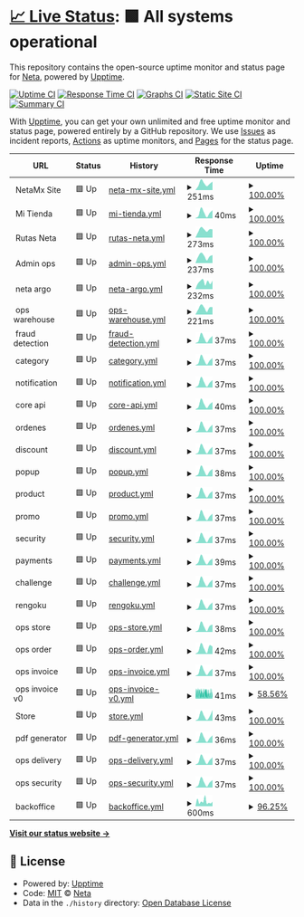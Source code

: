 # [📈 Live Status](https://dev.status.ops.neta.mx): <!--live status--> **🟩 All systems operational**

This repository contains the open-source uptime monitor and status page for [Neta](https://neta.mx/), powered by [Upptime](https://github.com/upptime/upptime).

[![Uptime CI](https://github.com/NetaMx/upptime/workflows/Uptime%20CI/badge.svg)](https://github.com/NetaMx/upptime/actions?query=workflow%3A%22Uptime+CI%22)
[![Response Time CI](https://github.com/NetaMx/upptime/workflows/Response%20Time%20CI/badge.svg)](https://github.com/NetaMx/upptime/actions?query=workflow%3A%22Response+Time+CI%22)
[![Graphs CI](https://github.com/NetaMx/upptime/workflows/Graphs%20CI/badge.svg)](https://github.com/NetaMx/upptime/actions?query=workflow%3A%22Graphs+CI%22)
[![Static Site CI](https://github.com/NetaMx/upptime/workflows/Static%20Site%20CI/badge.svg)](https://github.com/NetaMx/upptime/actions?query=workflow%3A%22Static+Site+CI%22)
[![Summary CI](https://github.com/NetaMx/upptime/workflows/Summary%20CI/badge.svg)](https://github.com/NetaMx/upptime/actions?query=workflow%3A%22Summary+CI%22)

With [Upptime](https://upptime.js.org), you can get your own unlimited and free uptime monitor and status page, powered entirely by a GitHub repository. We use [Issues](https://github.com/NetaMx/upptime/issues) as incident reports, [Actions](https://github.com/NetaMx/upptime/actions) as uptime monitors, and [Pages](https://dev.status.ops.neta.mx) for the status page.

<!--start: status pages-->
<!-- This summary is generated by Upptime (https://github.com/upptime/upptime) -->
<!-- Do not edit this manually, your changes will be overwritten -->
<!-- prettier-ignore -->
| URL | Status | History | Response Time | Uptime |
| --- | ------ | ------- | ------------- | ------ |
| <img alt="" src="https://favicons.githubusercontent.com/null" height="13"> NetaMx Site | 🟩 Up | [neta-mx-site.yml](https://github.com/NetaMx/upptime-dev/commits/HEAD/history/neta-mx-site.yml) | <details><summary><img alt="Response time graph" src="./graphs/neta-mx-site/response-time-week.png" height="20"> 251ms</summary><br><a href="https://dev.status.ops.neta.mx/history/neta-mx-site"><img alt="Response time 258" src="https://img.shields.io/endpoint?url=https%3A%2F%2Fraw.githubusercontent.com%2FNetaMx%2Fupptime-dev%2FHEAD%2Fapi%2Fneta-mx-site%2Fresponse-time.json"></a><br><a href="https://dev.status.ops.neta.mx/history/neta-mx-site"><img alt="24-hour response time 179" src="https://img.shields.io/endpoint?url=https%3A%2F%2Fraw.githubusercontent.com%2FNetaMx%2Fupptime-dev%2FHEAD%2Fapi%2Fneta-mx-site%2Fresponse-time-day.json"></a><br><a href="https://dev.status.ops.neta.mx/history/neta-mx-site"><img alt="7-day response time 251" src="https://img.shields.io/endpoint?url=https%3A%2F%2Fraw.githubusercontent.com%2FNetaMx%2Fupptime-dev%2FHEAD%2Fapi%2Fneta-mx-site%2Fresponse-time-week.json"></a><br><a href="https://dev.status.ops.neta.mx/history/neta-mx-site"><img alt="30-day response time 261" src="https://img.shields.io/endpoint?url=https%3A%2F%2Fraw.githubusercontent.com%2FNetaMx%2Fupptime-dev%2FHEAD%2Fapi%2Fneta-mx-site%2Fresponse-time-month.json"></a><br><a href="https://dev.status.ops.neta.mx/history/neta-mx-site"><img alt="1-year response time 258" src="https://img.shields.io/endpoint?url=https%3A%2F%2Fraw.githubusercontent.com%2FNetaMx%2Fupptime-dev%2FHEAD%2Fapi%2Fneta-mx-site%2Fresponse-time-year.json"></a></details> | <details><summary><a href="https://dev.status.ops.neta.mx/history/neta-mx-site">100.00%</a></summary><a href="https://dev.status.ops.neta.mx/history/neta-mx-site"><img alt="All-time uptime 96.97%" src="https://img.shields.io/endpoint?url=https%3A%2F%2Fraw.githubusercontent.com%2FNetaMx%2Fupptime-dev%2FHEAD%2Fapi%2Fneta-mx-site%2Fuptime.json"></a><br><a href="https://dev.status.ops.neta.mx/history/neta-mx-site"><img alt="24-hour uptime 100.00%" src="https://img.shields.io/endpoint?url=https%3A%2F%2Fraw.githubusercontent.com%2FNetaMx%2Fupptime-dev%2FHEAD%2Fapi%2Fneta-mx-site%2Fuptime-day.json"></a><br><a href="https://dev.status.ops.neta.mx/history/neta-mx-site"><img alt="7-day uptime 100.00%" src="https://img.shields.io/endpoint?url=https%3A%2F%2Fraw.githubusercontent.com%2FNetaMx%2Fupptime-dev%2FHEAD%2Fapi%2Fneta-mx-site%2Fuptime-week.json"></a><br><a href="https://dev.status.ops.neta.mx/history/neta-mx-site"><img alt="30-day uptime 100.00%" src="https://img.shields.io/endpoint?url=https%3A%2F%2Fraw.githubusercontent.com%2FNetaMx%2Fupptime-dev%2FHEAD%2Fapi%2Fneta-mx-site%2Fuptime-month.json"></a><br><a href="https://dev.status.ops.neta.mx/history/neta-mx-site"><img alt="1-year uptime 96.97%" src="https://img.shields.io/endpoint?url=https%3A%2F%2Fraw.githubusercontent.com%2FNetaMx%2Fupptime-dev%2FHEAD%2Fapi%2Fneta-mx-site%2Fuptime-year.json"></a></details>
| <img alt="" src="https://favicons.githubusercontent.com/null" height="13"> Mi Tienda | 🟩 Up | [mi-tienda.yml](https://github.com/NetaMx/upptime-dev/commits/HEAD/history/mi-tienda.yml) | <details><summary><img alt="Response time graph" src="./graphs/mi-tienda/response-time-week.png" height="20"> 40ms</summary><br><a href="https://dev.status.ops.neta.mx/history/mi-tienda"><img alt="Response time 85" src="https://img.shields.io/endpoint?url=https%3A%2F%2Fraw.githubusercontent.com%2FNetaMx%2Fupptime-dev%2FHEAD%2Fapi%2Fmi-tienda%2Fresponse-time.json"></a><br><a href="https://dev.status.ops.neta.mx/history/mi-tienda"><img alt="24-hour response time 17" src="https://img.shields.io/endpoint?url=https%3A%2F%2Fraw.githubusercontent.com%2FNetaMx%2Fupptime-dev%2FHEAD%2Fapi%2Fmi-tienda%2Fresponse-time-day.json"></a><br><a href="https://dev.status.ops.neta.mx/history/mi-tienda"><img alt="7-day response time 40" src="https://img.shields.io/endpoint?url=https%3A%2F%2Fraw.githubusercontent.com%2FNetaMx%2Fupptime-dev%2FHEAD%2Fapi%2Fmi-tienda%2Fresponse-time-week.json"></a><br><a href="https://dev.status.ops.neta.mx/history/mi-tienda"><img alt="30-day response time 42" src="https://img.shields.io/endpoint?url=https%3A%2F%2Fraw.githubusercontent.com%2FNetaMx%2Fupptime-dev%2FHEAD%2Fapi%2Fmi-tienda%2Fresponse-time-month.json"></a><br><a href="https://dev.status.ops.neta.mx/history/mi-tienda"><img alt="1-year response time 85" src="https://img.shields.io/endpoint?url=https%3A%2F%2Fraw.githubusercontent.com%2FNetaMx%2Fupptime-dev%2FHEAD%2Fapi%2Fmi-tienda%2Fresponse-time-year.json"></a></details> | <details><summary><a href="https://dev.status.ops.neta.mx/history/mi-tienda">100.00%</a></summary><a href="https://dev.status.ops.neta.mx/history/mi-tienda"><img alt="All-time uptime 95.21%" src="https://img.shields.io/endpoint?url=https%3A%2F%2Fraw.githubusercontent.com%2FNetaMx%2Fupptime-dev%2FHEAD%2Fapi%2Fmi-tienda%2Fuptime.json"></a><br><a href="https://dev.status.ops.neta.mx/history/mi-tienda"><img alt="24-hour uptime 100.00%" src="https://img.shields.io/endpoint?url=https%3A%2F%2Fraw.githubusercontent.com%2FNetaMx%2Fupptime-dev%2FHEAD%2Fapi%2Fmi-tienda%2Fuptime-day.json"></a><br><a href="https://dev.status.ops.neta.mx/history/mi-tienda"><img alt="7-day uptime 100.00%" src="https://img.shields.io/endpoint?url=https%3A%2F%2Fraw.githubusercontent.com%2FNetaMx%2Fupptime-dev%2FHEAD%2Fapi%2Fmi-tienda%2Fuptime-week.json"></a><br><a href="https://dev.status.ops.neta.mx/history/mi-tienda"><img alt="30-day uptime 100.00%" src="https://img.shields.io/endpoint?url=https%3A%2F%2Fraw.githubusercontent.com%2FNetaMx%2Fupptime-dev%2FHEAD%2Fapi%2Fmi-tienda%2Fuptime-month.json"></a><br><a href="https://dev.status.ops.neta.mx/history/mi-tienda"><img alt="1-year uptime 95.21%" src="https://img.shields.io/endpoint?url=https%3A%2F%2Fraw.githubusercontent.com%2FNetaMx%2Fupptime-dev%2FHEAD%2Fapi%2Fmi-tienda%2Fuptime-year.json"></a></details>
| <img alt="" src="https://favicons.githubusercontent.com/null" height="13"> Rutas Neta | 🟩 Up | [rutas-neta.yml](https://github.com/NetaMx/upptime-dev/commits/HEAD/history/rutas-neta.yml) | <details><summary><img alt="Response time graph" src="./graphs/rutas-neta/response-time-week.png" height="20"> 273ms</summary><br><a href="https://dev.status.ops.neta.mx/history/rutas-neta"><img alt="Response time 273" src="https://img.shields.io/endpoint?url=https%3A%2F%2Fraw.githubusercontent.com%2FNetaMx%2Fupptime-dev%2FHEAD%2Fapi%2Frutas-neta%2Fresponse-time.json"></a><br><a href="https://dev.status.ops.neta.mx/history/rutas-neta"><img alt="24-hour response time 264" src="https://img.shields.io/endpoint?url=https%3A%2F%2Fraw.githubusercontent.com%2FNetaMx%2Fupptime-dev%2FHEAD%2Fapi%2Frutas-neta%2Fresponse-time-day.json"></a><br><a href="https://dev.status.ops.neta.mx/history/rutas-neta"><img alt="7-day response time 273" src="https://img.shields.io/endpoint?url=https%3A%2F%2Fraw.githubusercontent.com%2FNetaMx%2Fupptime-dev%2FHEAD%2Fapi%2Frutas-neta%2Fresponse-time-week.json"></a><br><a href="https://dev.status.ops.neta.mx/history/rutas-neta"><img alt="30-day response time 271" src="https://img.shields.io/endpoint?url=https%3A%2F%2Fraw.githubusercontent.com%2FNetaMx%2Fupptime-dev%2FHEAD%2Fapi%2Frutas-neta%2Fresponse-time-month.json"></a><br><a href="https://dev.status.ops.neta.mx/history/rutas-neta"><img alt="1-year response time 273" src="https://img.shields.io/endpoint?url=https%3A%2F%2Fraw.githubusercontent.com%2FNetaMx%2Fupptime-dev%2FHEAD%2Fapi%2Frutas-neta%2Fresponse-time-year.json"></a></details> | <details><summary><a href="https://dev.status.ops.neta.mx/history/rutas-neta">100.00%</a></summary><a href="https://dev.status.ops.neta.mx/history/rutas-neta"><img alt="All-time uptime 99.97%" src="https://img.shields.io/endpoint?url=https%3A%2F%2Fraw.githubusercontent.com%2FNetaMx%2Fupptime-dev%2FHEAD%2Fapi%2Frutas-neta%2Fuptime.json"></a><br><a href="https://dev.status.ops.neta.mx/history/rutas-neta"><img alt="24-hour uptime 100.00%" src="https://img.shields.io/endpoint?url=https%3A%2F%2Fraw.githubusercontent.com%2FNetaMx%2Fupptime-dev%2FHEAD%2Fapi%2Frutas-neta%2Fuptime-day.json"></a><br><a href="https://dev.status.ops.neta.mx/history/rutas-neta"><img alt="7-day uptime 100.00%" src="https://img.shields.io/endpoint?url=https%3A%2F%2Fraw.githubusercontent.com%2FNetaMx%2Fupptime-dev%2FHEAD%2Fapi%2Frutas-neta%2Fuptime-week.json"></a><br><a href="https://dev.status.ops.neta.mx/history/rutas-neta"><img alt="30-day uptime 100.00%" src="https://img.shields.io/endpoint?url=https%3A%2F%2Fraw.githubusercontent.com%2FNetaMx%2Fupptime-dev%2FHEAD%2Fapi%2Frutas-neta%2Fuptime-month.json"></a><br><a href="https://dev.status.ops.neta.mx/history/rutas-neta"><img alt="1-year uptime 99.97%" src="https://img.shields.io/endpoint?url=https%3A%2F%2Fraw.githubusercontent.com%2FNetaMx%2Fupptime-dev%2FHEAD%2Fapi%2Frutas-neta%2Fuptime-year.json"></a></details>
| <img alt="" src="https://favicons.githubusercontent.com/null" height="13"> Admin ops | 🟩 Up | [admin-ops.yml](https://github.com/NetaMx/upptime-dev/commits/HEAD/history/admin-ops.yml) | <details><summary><img alt="Response time graph" src="./graphs/admin-ops/response-time-week.png" height="20"> 237ms</summary><br><a href="https://dev.status.ops.neta.mx/history/admin-ops"><img alt="Response time 253" src="https://img.shields.io/endpoint?url=https%3A%2F%2Fraw.githubusercontent.com%2FNetaMx%2Fupptime-dev%2FHEAD%2Fapi%2Fadmin-ops%2Fresponse-time.json"></a><br><a href="https://dev.status.ops.neta.mx/history/admin-ops"><img alt="24-hour response time 206" src="https://img.shields.io/endpoint?url=https%3A%2F%2Fraw.githubusercontent.com%2FNetaMx%2Fupptime-dev%2FHEAD%2Fapi%2Fadmin-ops%2Fresponse-time-day.json"></a><br><a href="https://dev.status.ops.neta.mx/history/admin-ops"><img alt="7-day response time 237" src="https://img.shields.io/endpoint?url=https%3A%2F%2Fraw.githubusercontent.com%2FNetaMx%2Fupptime-dev%2FHEAD%2Fapi%2Fadmin-ops%2Fresponse-time-week.json"></a><br><a href="https://dev.status.ops.neta.mx/history/admin-ops"><img alt="30-day response time 239" src="https://img.shields.io/endpoint?url=https%3A%2F%2Fraw.githubusercontent.com%2FNetaMx%2Fupptime-dev%2FHEAD%2Fapi%2Fadmin-ops%2Fresponse-time-month.json"></a><br><a href="https://dev.status.ops.neta.mx/history/admin-ops"><img alt="1-year response time 253" src="https://img.shields.io/endpoint?url=https%3A%2F%2Fraw.githubusercontent.com%2FNetaMx%2Fupptime-dev%2FHEAD%2Fapi%2Fadmin-ops%2Fresponse-time-year.json"></a></details> | <details><summary><a href="https://dev.status.ops.neta.mx/history/admin-ops">100.00%</a></summary><a href="https://dev.status.ops.neta.mx/history/admin-ops"><img alt="All-time uptime 99.97%" src="https://img.shields.io/endpoint?url=https%3A%2F%2Fraw.githubusercontent.com%2FNetaMx%2Fupptime-dev%2FHEAD%2Fapi%2Fadmin-ops%2Fuptime.json"></a><br><a href="https://dev.status.ops.neta.mx/history/admin-ops"><img alt="24-hour uptime 100.00%" src="https://img.shields.io/endpoint?url=https%3A%2F%2Fraw.githubusercontent.com%2FNetaMx%2Fupptime-dev%2FHEAD%2Fapi%2Fadmin-ops%2Fuptime-day.json"></a><br><a href="https://dev.status.ops.neta.mx/history/admin-ops"><img alt="7-day uptime 100.00%" src="https://img.shields.io/endpoint?url=https%3A%2F%2Fraw.githubusercontent.com%2FNetaMx%2Fupptime-dev%2FHEAD%2Fapi%2Fadmin-ops%2Fuptime-week.json"></a><br><a href="https://dev.status.ops.neta.mx/history/admin-ops"><img alt="30-day uptime 100.00%" src="https://img.shields.io/endpoint?url=https%3A%2F%2Fraw.githubusercontent.com%2FNetaMx%2Fupptime-dev%2FHEAD%2Fapi%2Fadmin-ops%2Fuptime-month.json"></a><br><a href="https://dev.status.ops.neta.mx/history/admin-ops"><img alt="1-year uptime 99.97%" src="https://img.shields.io/endpoint?url=https%3A%2F%2Fraw.githubusercontent.com%2FNetaMx%2Fupptime-dev%2FHEAD%2Fapi%2Fadmin-ops%2Fuptime-year.json"></a></details>
| <img alt="" src="https://favicons.githubusercontent.com/null" height="13"> neta argo | 🟩 Up | [neta-argo.yml](https://github.com/NetaMx/upptime-dev/commits/HEAD/history/neta-argo.yml) | <details><summary><img alt="Response time graph" src="./graphs/neta-argo/response-time-week.png" height="20"> 232ms</summary><br><a href="https://dev.status.ops.neta.mx/history/neta-argo"><img alt="Response time 212" src="https://img.shields.io/endpoint?url=https%3A%2F%2Fraw.githubusercontent.com%2FNetaMx%2Fupptime-dev%2FHEAD%2Fapi%2Fneta-argo%2Fresponse-time.json"></a><br><a href="https://dev.status.ops.neta.mx/history/neta-argo"><img alt="24-hour response time 146" src="https://img.shields.io/endpoint?url=https%3A%2F%2Fraw.githubusercontent.com%2FNetaMx%2Fupptime-dev%2FHEAD%2Fapi%2Fneta-argo%2Fresponse-time-day.json"></a><br><a href="https://dev.status.ops.neta.mx/history/neta-argo"><img alt="7-day response time 232" src="https://img.shields.io/endpoint?url=https%3A%2F%2Fraw.githubusercontent.com%2FNetaMx%2Fupptime-dev%2FHEAD%2Fapi%2Fneta-argo%2Fresponse-time-week.json"></a><br><a href="https://dev.status.ops.neta.mx/history/neta-argo"><img alt="30-day response time 223" src="https://img.shields.io/endpoint?url=https%3A%2F%2Fraw.githubusercontent.com%2FNetaMx%2Fupptime-dev%2FHEAD%2Fapi%2Fneta-argo%2Fresponse-time-month.json"></a><br><a href="https://dev.status.ops.neta.mx/history/neta-argo"><img alt="1-year response time 212" src="https://img.shields.io/endpoint?url=https%3A%2F%2Fraw.githubusercontent.com%2FNetaMx%2Fupptime-dev%2FHEAD%2Fapi%2Fneta-argo%2Fresponse-time-year.json"></a></details> | <details><summary><a href="https://dev.status.ops.neta.mx/history/neta-argo">100.00%</a></summary><a href="https://dev.status.ops.neta.mx/history/neta-argo"><img alt="All-time uptime 99.91%" src="https://img.shields.io/endpoint?url=https%3A%2F%2Fraw.githubusercontent.com%2FNetaMx%2Fupptime-dev%2FHEAD%2Fapi%2Fneta-argo%2Fuptime.json"></a><br><a href="https://dev.status.ops.neta.mx/history/neta-argo"><img alt="24-hour uptime 100.00%" src="https://img.shields.io/endpoint?url=https%3A%2F%2Fraw.githubusercontent.com%2FNetaMx%2Fupptime-dev%2FHEAD%2Fapi%2Fneta-argo%2Fuptime-day.json"></a><br><a href="https://dev.status.ops.neta.mx/history/neta-argo"><img alt="7-day uptime 100.00%" src="https://img.shields.io/endpoint?url=https%3A%2F%2Fraw.githubusercontent.com%2FNetaMx%2Fupptime-dev%2FHEAD%2Fapi%2Fneta-argo%2Fuptime-week.json"></a><br><a href="https://dev.status.ops.neta.mx/history/neta-argo"><img alt="30-day uptime 100.00%" src="https://img.shields.io/endpoint?url=https%3A%2F%2Fraw.githubusercontent.com%2FNetaMx%2Fupptime-dev%2FHEAD%2Fapi%2Fneta-argo%2Fuptime-month.json"></a><br><a href="https://dev.status.ops.neta.mx/history/neta-argo"><img alt="1-year uptime 99.91%" src="https://img.shields.io/endpoint?url=https%3A%2F%2Fraw.githubusercontent.com%2FNetaMx%2Fupptime-dev%2FHEAD%2Fapi%2Fneta-argo%2Fuptime-year.json"></a></details>
| <img alt="" src="https://favicons.githubusercontent.com/null" height="13"> ops warehouse | 🟩 Up | [ops-warehouse.yml](https://github.com/NetaMx/upptime-dev/commits/HEAD/history/ops-warehouse.yml) | <details><summary><img alt="Response time graph" src="./graphs/ops-warehouse/response-time-week.png" height="20"> 221ms</summary><br><a href="https://dev.status.ops.neta.mx/history/ops-warehouse"><img alt="Response time 230" src="https://img.shields.io/endpoint?url=https%3A%2F%2Fraw.githubusercontent.com%2FNetaMx%2Fupptime-dev%2FHEAD%2Fapi%2Fops-warehouse%2Fresponse-time.json"></a><br><a href="https://dev.status.ops.neta.mx/history/ops-warehouse"><img alt="24-hour response time 168" src="https://img.shields.io/endpoint?url=https%3A%2F%2Fraw.githubusercontent.com%2FNetaMx%2Fupptime-dev%2FHEAD%2Fapi%2Fops-warehouse%2Fresponse-time-day.json"></a><br><a href="https://dev.status.ops.neta.mx/history/ops-warehouse"><img alt="7-day response time 221" src="https://img.shields.io/endpoint?url=https%3A%2F%2Fraw.githubusercontent.com%2FNetaMx%2Fupptime-dev%2FHEAD%2Fapi%2Fops-warehouse%2Fresponse-time-week.json"></a><br><a href="https://dev.status.ops.neta.mx/history/ops-warehouse"><img alt="30-day response time 231" src="https://img.shields.io/endpoint?url=https%3A%2F%2Fraw.githubusercontent.com%2FNetaMx%2Fupptime-dev%2FHEAD%2Fapi%2Fops-warehouse%2Fresponse-time-month.json"></a><br><a href="https://dev.status.ops.neta.mx/history/ops-warehouse"><img alt="1-year response time 230" src="https://img.shields.io/endpoint?url=https%3A%2F%2Fraw.githubusercontent.com%2FNetaMx%2Fupptime-dev%2FHEAD%2Fapi%2Fops-warehouse%2Fresponse-time-year.json"></a></details> | <details><summary><a href="https://dev.status.ops.neta.mx/history/ops-warehouse">100.00%</a></summary><a href="https://dev.status.ops.neta.mx/history/ops-warehouse"><img alt="All-time uptime 99.08%" src="https://img.shields.io/endpoint?url=https%3A%2F%2Fraw.githubusercontent.com%2FNetaMx%2Fupptime-dev%2FHEAD%2Fapi%2Fops-warehouse%2Fuptime.json"></a><br><a href="https://dev.status.ops.neta.mx/history/ops-warehouse"><img alt="24-hour uptime 100.00%" src="https://img.shields.io/endpoint?url=https%3A%2F%2Fraw.githubusercontent.com%2FNetaMx%2Fupptime-dev%2FHEAD%2Fapi%2Fops-warehouse%2Fuptime-day.json"></a><br><a href="https://dev.status.ops.neta.mx/history/ops-warehouse"><img alt="7-day uptime 100.00%" src="https://img.shields.io/endpoint?url=https%3A%2F%2Fraw.githubusercontent.com%2FNetaMx%2Fupptime-dev%2FHEAD%2Fapi%2Fops-warehouse%2Fuptime-week.json"></a><br><a href="https://dev.status.ops.neta.mx/history/ops-warehouse"><img alt="30-day uptime 99.19%" src="https://img.shields.io/endpoint?url=https%3A%2F%2Fraw.githubusercontent.com%2FNetaMx%2Fupptime-dev%2FHEAD%2Fapi%2Fops-warehouse%2Fuptime-month.json"></a><br><a href="https://dev.status.ops.neta.mx/history/ops-warehouse"><img alt="1-year uptime 99.08%" src="https://img.shields.io/endpoint?url=https%3A%2F%2Fraw.githubusercontent.com%2FNetaMx%2Fupptime-dev%2FHEAD%2Fapi%2Fops-warehouse%2Fuptime-year.json"></a></details>
| <img alt="" src="https://favicons.githubusercontent.com/null" height="13"> fraud detection | 🟩 Up | [fraud-detection.yml](https://github.com/NetaMx/upptime-dev/commits/HEAD/history/fraud-detection.yml) | <details><summary><img alt="Response time graph" src="./graphs/fraud-detection/response-time-week.png" height="20"> 37ms</summary><br><a href="https://dev.status.ops.neta.mx/history/fraud-detection"><img alt="Response time 40" src="https://img.shields.io/endpoint?url=https%3A%2F%2Fraw.githubusercontent.com%2FNetaMx%2Fupptime-dev%2FHEAD%2Fapi%2Ffraud-detection%2Fresponse-time.json"></a><br><a href="https://dev.status.ops.neta.mx/history/fraud-detection"><img alt="24-hour response time 17" src="https://img.shields.io/endpoint?url=https%3A%2F%2Fraw.githubusercontent.com%2FNetaMx%2Fupptime-dev%2FHEAD%2Fapi%2Ffraud-detection%2Fresponse-time-day.json"></a><br><a href="https://dev.status.ops.neta.mx/history/fraud-detection"><img alt="7-day response time 37" src="https://img.shields.io/endpoint?url=https%3A%2F%2Fraw.githubusercontent.com%2FNetaMx%2Fupptime-dev%2FHEAD%2Fapi%2Ffraud-detection%2Fresponse-time-week.json"></a><br><a href="https://dev.status.ops.neta.mx/history/fraud-detection"><img alt="30-day response time 40" src="https://img.shields.io/endpoint?url=https%3A%2F%2Fraw.githubusercontent.com%2FNetaMx%2Fupptime-dev%2FHEAD%2Fapi%2Ffraud-detection%2Fresponse-time-month.json"></a><br><a href="https://dev.status.ops.neta.mx/history/fraud-detection"><img alt="1-year response time 40" src="https://img.shields.io/endpoint?url=https%3A%2F%2Fraw.githubusercontent.com%2FNetaMx%2Fupptime-dev%2FHEAD%2Fapi%2Ffraud-detection%2Fresponse-time-year.json"></a></details> | <details><summary><a href="https://dev.status.ops.neta.mx/history/fraud-detection">100.00%</a></summary><a href="https://dev.status.ops.neta.mx/history/fraud-detection"><img alt="All-time uptime 99.95%" src="https://img.shields.io/endpoint?url=https%3A%2F%2Fraw.githubusercontent.com%2FNetaMx%2Fupptime-dev%2FHEAD%2Fapi%2Ffraud-detection%2Fuptime.json"></a><br><a href="https://dev.status.ops.neta.mx/history/fraud-detection"><img alt="24-hour uptime 100.00%" src="https://img.shields.io/endpoint?url=https%3A%2F%2Fraw.githubusercontent.com%2FNetaMx%2Fupptime-dev%2FHEAD%2Fapi%2Ffraud-detection%2Fuptime-day.json"></a><br><a href="https://dev.status.ops.neta.mx/history/fraud-detection"><img alt="7-day uptime 100.00%" src="https://img.shields.io/endpoint?url=https%3A%2F%2Fraw.githubusercontent.com%2FNetaMx%2Fupptime-dev%2FHEAD%2Fapi%2Ffraud-detection%2Fuptime-week.json"></a><br><a href="https://dev.status.ops.neta.mx/history/fraud-detection"><img alt="30-day uptime 100.00%" src="https://img.shields.io/endpoint?url=https%3A%2F%2Fraw.githubusercontent.com%2FNetaMx%2Fupptime-dev%2FHEAD%2Fapi%2Ffraud-detection%2Fuptime-month.json"></a><br><a href="https://dev.status.ops.neta.mx/history/fraud-detection"><img alt="1-year uptime 99.95%" src="https://img.shields.io/endpoint?url=https%3A%2F%2Fraw.githubusercontent.com%2FNetaMx%2Fupptime-dev%2FHEAD%2Fapi%2Ffraud-detection%2Fuptime-year.json"></a></details>
| <img alt="" src="https://favicons.githubusercontent.com/null" height="13"> category | 🟩 Up | [category.yml](https://github.com/NetaMx/upptime-dev/commits/HEAD/history/category.yml) | <details><summary><img alt="Response time graph" src="./graphs/category/response-time-week.png" height="20"> 37ms</summary><br><a href="https://dev.status.ops.neta.mx/history/category"><img alt="Response time 41" src="https://img.shields.io/endpoint?url=https%3A%2F%2Fraw.githubusercontent.com%2FNetaMx%2Fupptime-dev%2FHEAD%2Fapi%2Fcategory%2Fresponse-time.json"></a><br><a href="https://dev.status.ops.neta.mx/history/category"><img alt="24-hour response time 18" src="https://img.shields.io/endpoint?url=https%3A%2F%2Fraw.githubusercontent.com%2FNetaMx%2Fupptime-dev%2FHEAD%2Fapi%2Fcategory%2Fresponse-time-day.json"></a><br><a href="https://dev.status.ops.neta.mx/history/category"><img alt="7-day response time 37" src="https://img.shields.io/endpoint?url=https%3A%2F%2Fraw.githubusercontent.com%2FNetaMx%2Fupptime-dev%2FHEAD%2Fapi%2Fcategory%2Fresponse-time-week.json"></a><br><a href="https://dev.status.ops.neta.mx/history/category"><img alt="30-day response time 41" src="https://img.shields.io/endpoint?url=https%3A%2F%2Fraw.githubusercontent.com%2FNetaMx%2Fupptime-dev%2FHEAD%2Fapi%2Fcategory%2Fresponse-time-month.json"></a><br><a href="https://dev.status.ops.neta.mx/history/category"><img alt="1-year response time 41" src="https://img.shields.io/endpoint?url=https%3A%2F%2Fraw.githubusercontent.com%2FNetaMx%2Fupptime-dev%2FHEAD%2Fapi%2Fcategory%2Fresponse-time-year.json"></a></details> | <details><summary><a href="https://dev.status.ops.neta.mx/history/category">100.00%</a></summary><a href="https://dev.status.ops.neta.mx/history/category"><img alt="All-time uptime 99.92%" src="https://img.shields.io/endpoint?url=https%3A%2F%2Fraw.githubusercontent.com%2FNetaMx%2Fupptime-dev%2FHEAD%2Fapi%2Fcategory%2Fuptime.json"></a><br><a href="https://dev.status.ops.neta.mx/history/category"><img alt="24-hour uptime 100.00%" src="https://img.shields.io/endpoint?url=https%3A%2F%2Fraw.githubusercontent.com%2FNetaMx%2Fupptime-dev%2FHEAD%2Fapi%2Fcategory%2Fuptime-day.json"></a><br><a href="https://dev.status.ops.neta.mx/history/category"><img alt="7-day uptime 100.00%" src="https://img.shields.io/endpoint?url=https%3A%2F%2Fraw.githubusercontent.com%2FNetaMx%2Fupptime-dev%2FHEAD%2Fapi%2Fcategory%2Fuptime-week.json"></a><br><a href="https://dev.status.ops.neta.mx/history/category"><img alt="30-day uptime 100.00%" src="https://img.shields.io/endpoint?url=https%3A%2F%2Fraw.githubusercontent.com%2FNetaMx%2Fupptime-dev%2FHEAD%2Fapi%2Fcategory%2Fuptime-month.json"></a><br><a href="https://dev.status.ops.neta.mx/history/category"><img alt="1-year uptime 99.92%" src="https://img.shields.io/endpoint?url=https%3A%2F%2Fraw.githubusercontent.com%2FNetaMx%2Fupptime-dev%2FHEAD%2Fapi%2Fcategory%2Fuptime-year.json"></a></details>
| <img alt="" src="https://favicons.githubusercontent.com/null" height="13"> notification | 🟩 Up | [notification.yml](https://github.com/NetaMx/upptime-dev/commits/HEAD/history/notification.yml) | <details><summary><img alt="Response time graph" src="./graphs/notification/response-time-week.png" height="20"> 37ms</summary><br><a href="https://dev.status.ops.neta.mx/history/notification"><img alt="Response time 41" src="https://img.shields.io/endpoint?url=https%3A%2F%2Fraw.githubusercontent.com%2FNetaMx%2Fupptime-dev%2FHEAD%2Fapi%2Fnotification%2Fresponse-time.json"></a><br><a href="https://dev.status.ops.neta.mx/history/notification"><img alt="24-hour response time 17" src="https://img.shields.io/endpoint?url=https%3A%2F%2Fraw.githubusercontent.com%2FNetaMx%2Fupptime-dev%2FHEAD%2Fapi%2Fnotification%2Fresponse-time-day.json"></a><br><a href="https://dev.status.ops.neta.mx/history/notification"><img alt="7-day response time 37" src="https://img.shields.io/endpoint?url=https%3A%2F%2Fraw.githubusercontent.com%2FNetaMx%2Fupptime-dev%2FHEAD%2Fapi%2Fnotification%2Fresponse-time-week.json"></a><br><a href="https://dev.status.ops.neta.mx/history/notification"><img alt="30-day response time 41" src="https://img.shields.io/endpoint?url=https%3A%2F%2Fraw.githubusercontent.com%2FNetaMx%2Fupptime-dev%2FHEAD%2Fapi%2Fnotification%2Fresponse-time-month.json"></a><br><a href="https://dev.status.ops.neta.mx/history/notification"><img alt="1-year response time 41" src="https://img.shields.io/endpoint?url=https%3A%2F%2Fraw.githubusercontent.com%2FNetaMx%2Fupptime-dev%2FHEAD%2Fapi%2Fnotification%2Fresponse-time-year.json"></a></details> | <details><summary><a href="https://dev.status.ops.neta.mx/history/notification">100.00%</a></summary><a href="https://dev.status.ops.neta.mx/history/notification"><img alt="All-time uptime 99.92%" src="https://img.shields.io/endpoint?url=https%3A%2F%2Fraw.githubusercontent.com%2FNetaMx%2Fupptime-dev%2FHEAD%2Fapi%2Fnotification%2Fuptime.json"></a><br><a href="https://dev.status.ops.neta.mx/history/notification"><img alt="24-hour uptime 100.00%" src="https://img.shields.io/endpoint?url=https%3A%2F%2Fraw.githubusercontent.com%2FNetaMx%2Fupptime-dev%2FHEAD%2Fapi%2Fnotification%2Fuptime-day.json"></a><br><a href="https://dev.status.ops.neta.mx/history/notification"><img alt="7-day uptime 100.00%" src="https://img.shields.io/endpoint?url=https%3A%2F%2Fraw.githubusercontent.com%2FNetaMx%2Fupptime-dev%2FHEAD%2Fapi%2Fnotification%2Fuptime-week.json"></a><br><a href="https://dev.status.ops.neta.mx/history/notification"><img alt="30-day uptime 100.00%" src="https://img.shields.io/endpoint?url=https%3A%2F%2Fraw.githubusercontent.com%2FNetaMx%2Fupptime-dev%2FHEAD%2Fapi%2Fnotification%2Fuptime-month.json"></a><br><a href="https://dev.status.ops.neta.mx/history/notification"><img alt="1-year uptime 99.92%" src="https://img.shields.io/endpoint?url=https%3A%2F%2Fraw.githubusercontent.com%2FNetaMx%2Fupptime-dev%2FHEAD%2Fapi%2Fnotification%2Fuptime-year.json"></a></details>
| <img alt="" src="https://favicons.githubusercontent.com/null" height="13"> core api | 🟩 Up | [core-api.yml](https://github.com/NetaMx/upptime-dev/commits/HEAD/history/core-api.yml) | <details><summary><img alt="Response time graph" src="./graphs/core-api/response-time-week.png" height="20"> 40ms</summary><br><a href="https://dev.status.ops.neta.mx/history/core-api"><img alt="Response time 44" src="https://img.shields.io/endpoint?url=https%3A%2F%2Fraw.githubusercontent.com%2FNetaMx%2Fupptime-dev%2FHEAD%2Fapi%2Fcore-api%2Fresponse-time.json"></a><br><a href="https://dev.status.ops.neta.mx/history/core-api"><img alt="24-hour response time 17" src="https://img.shields.io/endpoint?url=https%3A%2F%2Fraw.githubusercontent.com%2FNetaMx%2Fupptime-dev%2FHEAD%2Fapi%2Fcore-api%2Fresponse-time-day.json"></a><br><a href="https://dev.status.ops.neta.mx/history/core-api"><img alt="7-day response time 40" src="https://img.shields.io/endpoint?url=https%3A%2F%2Fraw.githubusercontent.com%2FNetaMx%2Fupptime-dev%2FHEAD%2Fapi%2Fcore-api%2Fresponse-time-week.json"></a><br><a href="https://dev.status.ops.neta.mx/history/core-api"><img alt="30-day response time 42" src="https://img.shields.io/endpoint?url=https%3A%2F%2Fraw.githubusercontent.com%2FNetaMx%2Fupptime-dev%2FHEAD%2Fapi%2Fcore-api%2Fresponse-time-month.json"></a><br><a href="https://dev.status.ops.neta.mx/history/core-api"><img alt="1-year response time 44" src="https://img.shields.io/endpoint?url=https%3A%2F%2Fraw.githubusercontent.com%2FNetaMx%2Fupptime-dev%2FHEAD%2Fapi%2Fcore-api%2Fresponse-time-year.json"></a></details> | <details><summary><a href="https://dev.status.ops.neta.mx/history/core-api">100.00%</a></summary><a href="https://dev.status.ops.neta.mx/history/core-api"><img alt="All-time uptime 99.92%" src="https://img.shields.io/endpoint?url=https%3A%2F%2Fraw.githubusercontent.com%2FNetaMx%2Fupptime-dev%2FHEAD%2Fapi%2Fcore-api%2Fuptime.json"></a><br><a href="https://dev.status.ops.neta.mx/history/core-api"><img alt="24-hour uptime 100.00%" src="https://img.shields.io/endpoint?url=https%3A%2F%2Fraw.githubusercontent.com%2FNetaMx%2Fupptime-dev%2FHEAD%2Fapi%2Fcore-api%2Fuptime-day.json"></a><br><a href="https://dev.status.ops.neta.mx/history/core-api"><img alt="7-day uptime 100.00%" src="https://img.shields.io/endpoint?url=https%3A%2F%2Fraw.githubusercontent.com%2FNetaMx%2Fupptime-dev%2FHEAD%2Fapi%2Fcore-api%2Fuptime-week.json"></a><br><a href="https://dev.status.ops.neta.mx/history/core-api"><img alt="30-day uptime 100.00%" src="https://img.shields.io/endpoint?url=https%3A%2F%2Fraw.githubusercontent.com%2FNetaMx%2Fupptime-dev%2FHEAD%2Fapi%2Fcore-api%2Fuptime-month.json"></a><br><a href="https://dev.status.ops.neta.mx/history/core-api"><img alt="1-year uptime 99.92%" src="https://img.shields.io/endpoint?url=https%3A%2F%2Fraw.githubusercontent.com%2FNetaMx%2Fupptime-dev%2FHEAD%2Fapi%2Fcore-api%2Fuptime-year.json"></a></details>
| <img alt="" src="https://favicons.githubusercontent.com/null" height="13"> ordenes | 🟩 Up | [ordenes.yml](https://github.com/NetaMx/upptime-dev/commits/HEAD/history/ordenes.yml) | <details><summary><img alt="Response time graph" src="./graphs/ordenes/response-time-week.png" height="20"> 37ms</summary><br><a href="https://dev.status.ops.neta.mx/history/ordenes"><img alt="Response time 40" src="https://img.shields.io/endpoint?url=https%3A%2F%2Fraw.githubusercontent.com%2FNetaMx%2Fupptime-dev%2FHEAD%2Fapi%2Fordenes%2Fresponse-time.json"></a><br><a href="https://dev.status.ops.neta.mx/history/ordenes"><img alt="24-hour response time 18" src="https://img.shields.io/endpoint?url=https%3A%2F%2Fraw.githubusercontent.com%2FNetaMx%2Fupptime-dev%2FHEAD%2Fapi%2Fordenes%2Fresponse-time-day.json"></a><br><a href="https://dev.status.ops.neta.mx/history/ordenes"><img alt="7-day response time 37" src="https://img.shields.io/endpoint?url=https%3A%2F%2Fraw.githubusercontent.com%2FNetaMx%2Fupptime-dev%2FHEAD%2Fapi%2Fordenes%2Fresponse-time-week.json"></a><br><a href="https://dev.status.ops.neta.mx/history/ordenes"><img alt="30-day response time 39" src="https://img.shields.io/endpoint?url=https%3A%2F%2Fraw.githubusercontent.com%2FNetaMx%2Fupptime-dev%2FHEAD%2Fapi%2Fordenes%2Fresponse-time-month.json"></a><br><a href="https://dev.status.ops.neta.mx/history/ordenes"><img alt="1-year response time 40" src="https://img.shields.io/endpoint?url=https%3A%2F%2Fraw.githubusercontent.com%2FNetaMx%2Fupptime-dev%2FHEAD%2Fapi%2Fordenes%2Fresponse-time-year.json"></a></details> | <details><summary><a href="https://dev.status.ops.neta.mx/history/ordenes">100.00%</a></summary><a href="https://dev.status.ops.neta.mx/history/ordenes"><img alt="All-time uptime 99.92%" src="https://img.shields.io/endpoint?url=https%3A%2F%2Fraw.githubusercontent.com%2FNetaMx%2Fupptime-dev%2FHEAD%2Fapi%2Fordenes%2Fuptime.json"></a><br><a href="https://dev.status.ops.neta.mx/history/ordenes"><img alt="24-hour uptime 100.00%" src="https://img.shields.io/endpoint?url=https%3A%2F%2Fraw.githubusercontent.com%2FNetaMx%2Fupptime-dev%2FHEAD%2Fapi%2Fordenes%2Fuptime-day.json"></a><br><a href="https://dev.status.ops.neta.mx/history/ordenes"><img alt="7-day uptime 100.00%" src="https://img.shields.io/endpoint?url=https%3A%2F%2Fraw.githubusercontent.com%2FNetaMx%2Fupptime-dev%2FHEAD%2Fapi%2Fordenes%2Fuptime-week.json"></a><br><a href="https://dev.status.ops.neta.mx/history/ordenes"><img alt="30-day uptime 100.00%" src="https://img.shields.io/endpoint?url=https%3A%2F%2Fraw.githubusercontent.com%2FNetaMx%2Fupptime-dev%2FHEAD%2Fapi%2Fordenes%2Fuptime-month.json"></a><br><a href="https://dev.status.ops.neta.mx/history/ordenes"><img alt="1-year uptime 99.92%" src="https://img.shields.io/endpoint?url=https%3A%2F%2Fraw.githubusercontent.com%2FNetaMx%2Fupptime-dev%2FHEAD%2Fapi%2Fordenes%2Fuptime-year.json"></a></details>
| <img alt="" src="https://favicons.githubusercontent.com/null" height="13"> discount | 🟩 Up | [discount.yml](https://github.com/NetaMx/upptime-dev/commits/HEAD/history/discount.yml) | <details><summary><img alt="Response time graph" src="./graphs/discount/response-time-week.png" height="20"> 37ms</summary><br><a href="https://dev.status.ops.neta.mx/history/discount"><img alt="Response time 42" src="https://img.shields.io/endpoint?url=https%3A%2F%2Fraw.githubusercontent.com%2FNetaMx%2Fupptime-dev%2FHEAD%2Fapi%2Fdiscount%2Fresponse-time.json"></a><br><a href="https://dev.status.ops.neta.mx/history/discount"><img alt="24-hour response time 17" src="https://img.shields.io/endpoint?url=https%3A%2F%2Fraw.githubusercontent.com%2FNetaMx%2Fupptime-dev%2FHEAD%2Fapi%2Fdiscount%2Fresponse-time-day.json"></a><br><a href="https://dev.status.ops.neta.mx/history/discount"><img alt="7-day response time 37" src="https://img.shields.io/endpoint?url=https%3A%2F%2Fraw.githubusercontent.com%2FNetaMx%2Fupptime-dev%2FHEAD%2Fapi%2Fdiscount%2Fresponse-time-week.json"></a><br><a href="https://dev.status.ops.neta.mx/history/discount"><img alt="30-day response time 41" src="https://img.shields.io/endpoint?url=https%3A%2F%2Fraw.githubusercontent.com%2FNetaMx%2Fupptime-dev%2FHEAD%2Fapi%2Fdiscount%2Fresponse-time-month.json"></a><br><a href="https://dev.status.ops.neta.mx/history/discount"><img alt="1-year response time 42" src="https://img.shields.io/endpoint?url=https%3A%2F%2Fraw.githubusercontent.com%2FNetaMx%2Fupptime-dev%2FHEAD%2Fapi%2Fdiscount%2Fresponse-time-year.json"></a></details> | <details><summary><a href="https://dev.status.ops.neta.mx/history/discount">100.00%</a></summary><a href="https://dev.status.ops.neta.mx/history/discount"><img alt="All-time uptime 99.92%" src="https://img.shields.io/endpoint?url=https%3A%2F%2Fraw.githubusercontent.com%2FNetaMx%2Fupptime-dev%2FHEAD%2Fapi%2Fdiscount%2Fuptime.json"></a><br><a href="https://dev.status.ops.neta.mx/history/discount"><img alt="24-hour uptime 100.00%" src="https://img.shields.io/endpoint?url=https%3A%2F%2Fraw.githubusercontent.com%2FNetaMx%2Fupptime-dev%2FHEAD%2Fapi%2Fdiscount%2Fuptime-day.json"></a><br><a href="https://dev.status.ops.neta.mx/history/discount"><img alt="7-day uptime 100.00%" src="https://img.shields.io/endpoint?url=https%3A%2F%2Fraw.githubusercontent.com%2FNetaMx%2Fupptime-dev%2FHEAD%2Fapi%2Fdiscount%2Fuptime-week.json"></a><br><a href="https://dev.status.ops.neta.mx/history/discount"><img alt="30-day uptime 100.00%" src="https://img.shields.io/endpoint?url=https%3A%2F%2Fraw.githubusercontent.com%2FNetaMx%2Fupptime-dev%2FHEAD%2Fapi%2Fdiscount%2Fuptime-month.json"></a><br><a href="https://dev.status.ops.neta.mx/history/discount"><img alt="1-year uptime 99.92%" src="https://img.shields.io/endpoint?url=https%3A%2F%2Fraw.githubusercontent.com%2FNetaMx%2Fupptime-dev%2FHEAD%2Fapi%2Fdiscount%2Fuptime-year.json"></a></details>
| <img alt="" src="https://favicons.githubusercontent.com/null" height="13"> popup | 🟩 Up | [popup.yml](https://github.com/NetaMx/upptime-dev/commits/HEAD/history/popup.yml) | <details><summary><img alt="Response time graph" src="./graphs/popup/response-time-week.png" height="20"> 38ms</summary><br><a href="https://dev.status.ops.neta.mx/history/popup"><img alt="Response time 42" src="https://img.shields.io/endpoint?url=https%3A%2F%2Fraw.githubusercontent.com%2FNetaMx%2Fupptime-dev%2FHEAD%2Fapi%2Fpopup%2Fresponse-time.json"></a><br><a href="https://dev.status.ops.neta.mx/history/popup"><img alt="24-hour response time 17" src="https://img.shields.io/endpoint?url=https%3A%2F%2Fraw.githubusercontent.com%2FNetaMx%2Fupptime-dev%2FHEAD%2Fapi%2Fpopup%2Fresponse-time-day.json"></a><br><a href="https://dev.status.ops.neta.mx/history/popup"><img alt="7-day response time 38" src="https://img.shields.io/endpoint?url=https%3A%2F%2Fraw.githubusercontent.com%2FNetaMx%2Fupptime-dev%2FHEAD%2Fapi%2Fpopup%2Fresponse-time-week.json"></a><br><a href="https://dev.status.ops.neta.mx/history/popup"><img alt="30-day response time 41" src="https://img.shields.io/endpoint?url=https%3A%2F%2Fraw.githubusercontent.com%2FNetaMx%2Fupptime-dev%2FHEAD%2Fapi%2Fpopup%2Fresponse-time-month.json"></a><br><a href="https://dev.status.ops.neta.mx/history/popup"><img alt="1-year response time 42" src="https://img.shields.io/endpoint?url=https%3A%2F%2Fraw.githubusercontent.com%2FNetaMx%2Fupptime-dev%2FHEAD%2Fapi%2Fpopup%2Fresponse-time-year.json"></a></details> | <details><summary><a href="https://dev.status.ops.neta.mx/history/popup">100.00%</a></summary><a href="https://dev.status.ops.neta.mx/history/popup"><img alt="All-time uptime 99.92%" src="https://img.shields.io/endpoint?url=https%3A%2F%2Fraw.githubusercontent.com%2FNetaMx%2Fupptime-dev%2FHEAD%2Fapi%2Fpopup%2Fuptime.json"></a><br><a href="https://dev.status.ops.neta.mx/history/popup"><img alt="24-hour uptime 100.00%" src="https://img.shields.io/endpoint?url=https%3A%2F%2Fraw.githubusercontent.com%2FNetaMx%2Fupptime-dev%2FHEAD%2Fapi%2Fpopup%2Fuptime-day.json"></a><br><a href="https://dev.status.ops.neta.mx/history/popup"><img alt="7-day uptime 100.00%" src="https://img.shields.io/endpoint?url=https%3A%2F%2Fraw.githubusercontent.com%2FNetaMx%2Fupptime-dev%2FHEAD%2Fapi%2Fpopup%2Fuptime-week.json"></a><br><a href="https://dev.status.ops.neta.mx/history/popup"><img alt="30-day uptime 100.00%" src="https://img.shields.io/endpoint?url=https%3A%2F%2Fraw.githubusercontent.com%2FNetaMx%2Fupptime-dev%2FHEAD%2Fapi%2Fpopup%2Fuptime-month.json"></a><br><a href="https://dev.status.ops.neta.mx/history/popup"><img alt="1-year uptime 99.92%" src="https://img.shields.io/endpoint?url=https%3A%2F%2Fraw.githubusercontent.com%2FNetaMx%2Fupptime-dev%2FHEAD%2Fapi%2Fpopup%2Fuptime-year.json"></a></details>
| <img alt="" src="https://favicons.githubusercontent.com/null" height="13"> product | 🟩 Up | [product.yml](https://github.com/NetaMx/upptime-dev/commits/HEAD/history/product.yml) | <details><summary><img alt="Response time graph" src="./graphs/product/response-time-week.png" height="20"> 37ms</summary><br><a href="https://dev.status.ops.neta.mx/history/product"><img alt="Response time 42" src="https://img.shields.io/endpoint?url=https%3A%2F%2Fraw.githubusercontent.com%2FNetaMx%2Fupptime-dev%2FHEAD%2Fapi%2Fproduct%2Fresponse-time.json"></a><br><a href="https://dev.status.ops.neta.mx/history/product"><img alt="24-hour response time 17" src="https://img.shields.io/endpoint?url=https%3A%2F%2Fraw.githubusercontent.com%2FNetaMx%2Fupptime-dev%2FHEAD%2Fapi%2Fproduct%2Fresponse-time-day.json"></a><br><a href="https://dev.status.ops.neta.mx/history/product"><img alt="7-day response time 37" src="https://img.shields.io/endpoint?url=https%3A%2F%2Fraw.githubusercontent.com%2FNetaMx%2Fupptime-dev%2FHEAD%2Fapi%2Fproduct%2Fresponse-time-week.json"></a><br><a href="https://dev.status.ops.neta.mx/history/product"><img alt="30-day response time 42" src="https://img.shields.io/endpoint?url=https%3A%2F%2Fraw.githubusercontent.com%2FNetaMx%2Fupptime-dev%2FHEAD%2Fapi%2Fproduct%2Fresponse-time-month.json"></a><br><a href="https://dev.status.ops.neta.mx/history/product"><img alt="1-year response time 42" src="https://img.shields.io/endpoint?url=https%3A%2F%2Fraw.githubusercontent.com%2FNetaMx%2Fupptime-dev%2FHEAD%2Fapi%2Fproduct%2Fresponse-time-year.json"></a></details> | <details><summary><a href="https://dev.status.ops.neta.mx/history/product">100.00%</a></summary><a href="https://dev.status.ops.neta.mx/history/product"><img alt="All-time uptime 99.92%" src="https://img.shields.io/endpoint?url=https%3A%2F%2Fraw.githubusercontent.com%2FNetaMx%2Fupptime-dev%2FHEAD%2Fapi%2Fproduct%2Fuptime.json"></a><br><a href="https://dev.status.ops.neta.mx/history/product"><img alt="24-hour uptime 100.00%" src="https://img.shields.io/endpoint?url=https%3A%2F%2Fraw.githubusercontent.com%2FNetaMx%2Fupptime-dev%2FHEAD%2Fapi%2Fproduct%2Fuptime-day.json"></a><br><a href="https://dev.status.ops.neta.mx/history/product"><img alt="7-day uptime 100.00%" src="https://img.shields.io/endpoint?url=https%3A%2F%2Fraw.githubusercontent.com%2FNetaMx%2Fupptime-dev%2FHEAD%2Fapi%2Fproduct%2Fuptime-week.json"></a><br><a href="https://dev.status.ops.neta.mx/history/product"><img alt="30-day uptime 100.00%" src="https://img.shields.io/endpoint?url=https%3A%2F%2Fraw.githubusercontent.com%2FNetaMx%2Fupptime-dev%2FHEAD%2Fapi%2Fproduct%2Fuptime-month.json"></a><br><a href="https://dev.status.ops.neta.mx/history/product"><img alt="1-year uptime 99.92%" src="https://img.shields.io/endpoint?url=https%3A%2F%2Fraw.githubusercontent.com%2FNetaMx%2Fupptime-dev%2FHEAD%2Fapi%2Fproduct%2Fuptime-year.json"></a></details>
| <img alt="" src="https://favicons.githubusercontent.com/null" height="13"> promo | 🟩 Up | [promo.yml](https://github.com/NetaMx/upptime-dev/commits/HEAD/history/promo.yml) | <details><summary><img alt="Response time graph" src="./graphs/promo/response-time-week.png" height="20"> 37ms</summary><br><a href="https://dev.status.ops.neta.mx/history/promo"><img alt="Response time 41" src="https://img.shields.io/endpoint?url=https%3A%2F%2Fraw.githubusercontent.com%2FNetaMx%2Fupptime-dev%2FHEAD%2Fapi%2Fpromo%2Fresponse-time.json"></a><br><a href="https://dev.status.ops.neta.mx/history/promo"><img alt="24-hour response time 18" src="https://img.shields.io/endpoint?url=https%3A%2F%2Fraw.githubusercontent.com%2FNetaMx%2Fupptime-dev%2FHEAD%2Fapi%2Fpromo%2Fresponse-time-day.json"></a><br><a href="https://dev.status.ops.neta.mx/history/promo"><img alt="7-day response time 37" src="https://img.shields.io/endpoint?url=https%3A%2F%2Fraw.githubusercontent.com%2FNetaMx%2Fupptime-dev%2FHEAD%2Fapi%2Fpromo%2Fresponse-time-week.json"></a><br><a href="https://dev.status.ops.neta.mx/history/promo"><img alt="30-day response time 41" src="https://img.shields.io/endpoint?url=https%3A%2F%2Fraw.githubusercontent.com%2FNetaMx%2Fupptime-dev%2FHEAD%2Fapi%2Fpromo%2Fresponse-time-month.json"></a><br><a href="https://dev.status.ops.neta.mx/history/promo"><img alt="1-year response time 41" src="https://img.shields.io/endpoint?url=https%3A%2F%2Fraw.githubusercontent.com%2FNetaMx%2Fupptime-dev%2FHEAD%2Fapi%2Fpromo%2Fresponse-time-year.json"></a></details> | <details><summary><a href="https://dev.status.ops.neta.mx/history/promo">100.00%</a></summary><a href="https://dev.status.ops.neta.mx/history/promo"><img alt="All-time uptime 99.92%" src="https://img.shields.io/endpoint?url=https%3A%2F%2Fraw.githubusercontent.com%2FNetaMx%2Fupptime-dev%2FHEAD%2Fapi%2Fpromo%2Fuptime.json"></a><br><a href="https://dev.status.ops.neta.mx/history/promo"><img alt="24-hour uptime 100.00%" src="https://img.shields.io/endpoint?url=https%3A%2F%2Fraw.githubusercontent.com%2FNetaMx%2Fupptime-dev%2FHEAD%2Fapi%2Fpromo%2Fuptime-day.json"></a><br><a href="https://dev.status.ops.neta.mx/history/promo"><img alt="7-day uptime 100.00%" src="https://img.shields.io/endpoint?url=https%3A%2F%2Fraw.githubusercontent.com%2FNetaMx%2Fupptime-dev%2FHEAD%2Fapi%2Fpromo%2Fuptime-week.json"></a><br><a href="https://dev.status.ops.neta.mx/history/promo"><img alt="30-day uptime 100.00%" src="https://img.shields.io/endpoint?url=https%3A%2F%2Fraw.githubusercontent.com%2FNetaMx%2Fupptime-dev%2FHEAD%2Fapi%2Fpromo%2Fuptime-month.json"></a><br><a href="https://dev.status.ops.neta.mx/history/promo"><img alt="1-year uptime 99.92%" src="https://img.shields.io/endpoint?url=https%3A%2F%2Fraw.githubusercontent.com%2FNetaMx%2Fupptime-dev%2FHEAD%2Fapi%2Fpromo%2Fuptime-year.json"></a></details>
| <img alt="" src="https://favicons.githubusercontent.com/null" height="13"> security | 🟩 Up | [security.yml](https://github.com/NetaMx/upptime-dev/commits/HEAD/history/security.yml) | <details><summary><img alt="Response time graph" src="./graphs/security/response-time-week.png" height="20"> 37ms</summary><br><a href="https://dev.status.ops.neta.mx/history/security"><img alt="Response time 42" src="https://img.shields.io/endpoint?url=https%3A%2F%2Fraw.githubusercontent.com%2FNetaMx%2Fupptime-dev%2FHEAD%2Fapi%2Fsecurity%2Fresponse-time.json"></a><br><a href="https://dev.status.ops.neta.mx/history/security"><img alt="24-hour response time 16" src="https://img.shields.io/endpoint?url=https%3A%2F%2Fraw.githubusercontent.com%2FNetaMx%2Fupptime-dev%2FHEAD%2Fapi%2Fsecurity%2Fresponse-time-day.json"></a><br><a href="https://dev.status.ops.neta.mx/history/security"><img alt="7-day response time 37" src="https://img.shields.io/endpoint?url=https%3A%2F%2Fraw.githubusercontent.com%2FNetaMx%2Fupptime-dev%2FHEAD%2Fapi%2Fsecurity%2Fresponse-time-week.json"></a><br><a href="https://dev.status.ops.neta.mx/history/security"><img alt="30-day response time 40" src="https://img.shields.io/endpoint?url=https%3A%2F%2Fraw.githubusercontent.com%2FNetaMx%2Fupptime-dev%2FHEAD%2Fapi%2Fsecurity%2Fresponse-time-month.json"></a><br><a href="https://dev.status.ops.neta.mx/history/security"><img alt="1-year response time 42" src="https://img.shields.io/endpoint?url=https%3A%2F%2Fraw.githubusercontent.com%2FNetaMx%2Fupptime-dev%2FHEAD%2Fapi%2Fsecurity%2Fresponse-time-year.json"></a></details> | <details><summary><a href="https://dev.status.ops.neta.mx/history/security">100.00%</a></summary><a href="https://dev.status.ops.neta.mx/history/security"><img alt="All-time uptime 99.87%" src="https://img.shields.io/endpoint?url=https%3A%2F%2Fraw.githubusercontent.com%2FNetaMx%2Fupptime-dev%2FHEAD%2Fapi%2Fsecurity%2Fuptime.json"></a><br><a href="https://dev.status.ops.neta.mx/history/security"><img alt="24-hour uptime 100.00%" src="https://img.shields.io/endpoint?url=https%3A%2F%2Fraw.githubusercontent.com%2FNetaMx%2Fupptime-dev%2FHEAD%2Fapi%2Fsecurity%2Fuptime-day.json"></a><br><a href="https://dev.status.ops.neta.mx/history/security"><img alt="7-day uptime 100.00%" src="https://img.shields.io/endpoint?url=https%3A%2F%2Fraw.githubusercontent.com%2FNetaMx%2Fupptime-dev%2FHEAD%2Fapi%2Fsecurity%2Fuptime-week.json"></a><br><a href="https://dev.status.ops.neta.mx/history/security"><img alt="30-day uptime 100.00%" src="https://img.shields.io/endpoint?url=https%3A%2F%2Fraw.githubusercontent.com%2FNetaMx%2Fupptime-dev%2FHEAD%2Fapi%2Fsecurity%2Fuptime-month.json"></a><br><a href="https://dev.status.ops.neta.mx/history/security"><img alt="1-year uptime 99.87%" src="https://img.shields.io/endpoint?url=https%3A%2F%2Fraw.githubusercontent.com%2FNetaMx%2Fupptime-dev%2FHEAD%2Fapi%2Fsecurity%2Fuptime-year.json"></a></details>
| <img alt="" src="https://favicons.githubusercontent.com/null" height="13"> payments | 🟩 Up | [payments.yml](https://github.com/NetaMx/upptime-dev/commits/HEAD/history/payments.yml) | <details><summary><img alt="Response time graph" src="./graphs/payments/response-time-week.png" height="20"> 39ms</summary><br><a href="https://dev.status.ops.neta.mx/history/payments"><img alt="Response time 41" src="https://img.shields.io/endpoint?url=https%3A%2F%2Fraw.githubusercontent.com%2FNetaMx%2Fupptime-dev%2FHEAD%2Fapi%2Fpayments%2Fresponse-time.json"></a><br><a href="https://dev.status.ops.neta.mx/history/payments"><img alt="24-hour response time 16" src="https://img.shields.io/endpoint?url=https%3A%2F%2Fraw.githubusercontent.com%2FNetaMx%2Fupptime-dev%2FHEAD%2Fapi%2Fpayments%2Fresponse-time-day.json"></a><br><a href="https://dev.status.ops.neta.mx/history/payments"><img alt="7-day response time 39" src="https://img.shields.io/endpoint?url=https%3A%2F%2Fraw.githubusercontent.com%2FNetaMx%2Fupptime-dev%2FHEAD%2Fapi%2Fpayments%2Fresponse-time-week.json"></a><br><a href="https://dev.status.ops.neta.mx/history/payments"><img alt="30-day response time 41" src="https://img.shields.io/endpoint?url=https%3A%2F%2Fraw.githubusercontent.com%2FNetaMx%2Fupptime-dev%2FHEAD%2Fapi%2Fpayments%2Fresponse-time-month.json"></a><br><a href="https://dev.status.ops.neta.mx/history/payments"><img alt="1-year response time 41" src="https://img.shields.io/endpoint?url=https%3A%2F%2Fraw.githubusercontent.com%2FNetaMx%2Fupptime-dev%2FHEAD%2Fapi%2Fpayments%2Fresponse-time-year.json"></a></details> | <details><summary><a href="https://dev.status.ops.neta.mx/history/payments">100.00%</a></summary><a href="https://dev.status.ops.neta.mx/history/payments"><img alt="All-time uptime 99.92%" src="https://img.shields.io/endpoint?url=https%3A%2F%2Fraw.githubusercontent.com%2FNetaMx%2Fupptime-dev%2FHEAD%2Fapi%2Fpayments%2Fuptime.json"></a><br><a href="https://dev.status.ops.neta.mx/history/payments"><img alt="24-hour uptime 100.00%" src="https://img.shields.io/endpoint?url=https%3A%2F%2Fraw.githubusercontent.com%2FNetaMx%2Fupptime-dev%2FHEAD%2Fapi%2Fpayments%2Fuptime-day.json"></a><br><a href="https://dev.status.ops.neta.mx/history/payments"><img alt="7-day uptime 100.00%" src="https://img.shields.io/endpoint?url=https%3A%2F%2Fraw.githubusercontent.com%2FNetaMx%2Fupptime-dev%2FHEAD%2Fapi%2Fpayments%2Fuptime-week.json"></a><br><a href="https://dev.status.ops.neta.mx/history/payments"><img alt="30-day uptime 100.00%" src="https://img.shields.io/endpoint?url=https%3A%2F%2Fraw.githubusercontent.com%2FNetaMx%2Fupptime-dev%2FHEAD%2Fapi%2Fpayments%2Fuptime-month.json"></a><br><a href="https://dev.status.ops.neta.mx/history/payments"><img alt="1-year uptime 99.92%" src="https://img.shields.io/endpoint?url=https%3A%2F%2Fraw.githubusercontent.com%2FNetaMx%2Fupptime-dev%2FHEAD%2Fapi%2Fpayments%2Fuptime-year.json"></a></details>
| <img alt="" src="https://favicons.githubusercontent.com/null" height="13"> challenge | 🟩 Up | [challenge.yml](https://github.com/NetaMx/upptime-dev/commits/HEAD/history/challenge.yml) | <details><summary><img alt="Response time graph" src="./graphs/challenge/response-time-week.png" height="20"> 37ms</summary><br><a href="https://dev.status.ops.neta.mx/history/challenge"><img alt="Response time 43" src="https://img.shields.io/endpoint?url=https%3A%2F%2Fraw.githubusercontent.com%2FNetaMx%2Fupptime-dev%2FHEAD%2Fapi%2Fchallenge%2Fresponse-time.json"></a><br><a href="https://dev.status.ops.neta.mx/history/challenge"><img alt="24-hour response time 16" src="https://img.shields.io/endpoint?url=https%3A%2F%2Fraw.githubusercontent.com%2FNetaMx%2Fupptime-dev%2FHEAD%2Fapi%2Fchallenge%2Fresponse-time-day.json"></a><br><a href="https://dev.status.ops.neta.mx/history/challenge"><img alt="7-day response time 37" src="https://img.shields.io/endpoint?url=https%3A%2F%2Fraw.githubusercontent.com%2FNetaMx%2Fupptime-dev%2FHEAD%2Fapi%2Fchallenge%2Fresponse-time-week.json"></a><br><a href="https://dev.status.ops.neta.mx/history/challenge"><img alt="30-day response time 42" src="https://img.shields.io/endpoint?url=https%3A%2F%2Fraw.githubusercontent.com%2FNetaMx%2Fupptime-dev%2FHEAD%2Fapi%2Fchallenge%2Fresponse-time-month.json"></a><br><a href="https://dev.status.ops.neta.mx/history/challenge"><img alt="1-year response time 43" src="https://img.shields.io/endpoint?url=https%3A%2F%2Fraw.githubusercontent.com%2FNetaMx%2Fupptime-dev%2FHEAD%2Fapi%2Fchallenge%2Fresponse-time-year.json"></a></details> | <details><summary><a href="https://dev.status.ops.neta.mx/history/challenge">100.00%</a></summary><a href="https://dev.status.ops.neta.mx/history/challenge"><img alt="All-time uptime 94.63%" src="https://img.shields.io/endpoint?url=https%3A%2F%2Fraw.githubusercontent.com%2FNetaMx%2Fupptime-dev%2FHEAD%2Fapi%2Fchallenge%2Fuptime.json"></a><br><a href="https://dev.status.ops.neta.mx/history/challenge"><img alt="24-hour uptime 100.00%" src="https://img.shields.io/endpoint?url=https%3A%2F%2Fraw.githubusercontent.com%2FNetaMx%2Fupptime-dev%2FHEAD%2Fapi%2Fchallenge%2Fuptime-day.json"></a><br><a href="https://dev.status.ops.neta.mx/history/challenge"><img alt="7-day uptime 100.00%" src="https://img.shields.io/endpoint?url=https%3A%2F%2Fraw.githubusercontent.com%2FNetaMx%2Fupptime-dev%2FHEAD%2Fapi%2Fchallenge%2Fuptime-week.json"></a><br><a href="https://dev.status.ops.neta.mx/history/challenge"><img alt="30-day uptime 100.00%" src="https://img.shields.io/endpoint?url=https%3A%2F%2Fraw.githubusercontent.com%2FNetaMx%2Fupptime-dev%2FHEAD%2Fapi%2Fchallenge%2Fuptime-month.json"></a><br><a href="https://dev.status.ops.neta.mx/history/challenge"><img alt="1-year uptime 94.63%" src="https://img.shields.io/endpoint?url=https%3A%2F%2Fraw.githubusercontent.com%2FNetaMx%2Fupptime-dev%2FHEAD%2Fapi%2Fchallenge%2Fuptime-year.json"></a></details>
| <img alt="" src="https://favicons.githubusercontent.com/null" height="13"> rengoku | 🟩 Up | [rengoku.yml](https://github.com/NetaMx/upptime-dev/commits/HEAD/history/rengoku.yml) | <details><summary><img alt="Response time graph" src="./graphs/rengoku/response-time-week.png" height="20"> 37ms</summary><br><a href="https://dev.status.ops.neta.mx/history/rengoku"><img alt="Response time 41" src="https://img.shields.io/endpoint?url=https%3A%2F%2Fraw.githubusercontent.com%2FNetaMx%2Fupptime-dev%2FHEAD%2Fapi%2Frengoku%2Fresponse-time.json"></a><br><a href="https://dev.status.ops.neta.mx/history/rengoku"><img alt="24-hour response time 18" src="https://img.shields.io/endpoint?url=https%3A%2F%2Fraw.githubusercontent.com%2FNetaMx%2Fupptime-dev%2FHEAD%2Fapi%2Frengoku%2Fresponse-time-day.json"></a><br><a href="https://dev.status.ops.neta.mx/history/rengoku"><img alt="7-day response time 37" src="https://img.shields.io/endpoint?url=https%3A%2F%2Fraw.githubusercontent.com%2FNetaMx%2Fupptime-dev%2FHEAD%2Fapi%2Frengoku%2Fresponse-time-week.json"></a><br><a href="https://dev.status.ops.neta.mx/history/rengoku"><img alt="30-day response time 40" src="https://img.shields.io/endpoint?url=https%3A%2F%2Fraw.githubusercontent.com%2FNetaMx%2Fupptime-dev%2FHEAD%2Fapi%2Frengoku%2Fresponse-time-month.json"></a><br><a href="https://dev.status.ops.neta.mx/history/rengoku"><img alt="1-year response time 41" src="https://img.shields.io/endpoint?url=https%3A%2F%2Fraw.githubusercontent.com%2FNetaMx%2Fupptime-dev%2FHEAD%2Fapi%2Frengoku%2Fresponse-time-year.json"></a></details> | <details><summary><a href="https://dev.status.ops.neta.mx/history/rengoku">100.00%</a></summary><a href="https://dev.status.ops.neta.mx/history/rengoku"><img alt="All-time uptime 99.92%" src="https://img.shields.io/endpoint?url=https%3A%2F%2Fraw.githubusercontent.com%2FNetaMx%2Fupptime-dev%2FHEAD%2Fapi%2Frengoku%2Fuptime.json"></a><br><a href="https://dev.status.ops.neta.mx/history/rengoku"><img alt="24-hour uptime 100.00%" src="https://img.shields.io/endpoint?url=https%3A%2F%2Fraw.githubusercontent.com%2FNetaMx%2Fupptime-dev%2FHEAD%2Fapi%2Frengoku%2Fuptime-day.json"></a><br><a href="https://dev.status.ops.neta.mx/history/rengoku"><img alt="7-day uptime 100.00%" src="https://img.shields.io/endpoint?url=https%3A%2F%2Fraw.githubusercontent.com%2FNetaMx%2Fupptime-dev%2FHEAD%2Fapi%2Frengoku%2Fuptime-week.json"></a><br><a href="https://dev.status.ops.neta.mx/history/rengoku"><img alt="30-day uptime 100.00%" src="https://img.shields.io/endpoint?url=https%3A%2F%2Fraw.githubusercontent.com%2FNetaMx%2Fupptime-dev%2FHEAD%2Fapi%2Frengoku%2Fuptime-month.json"></a><br><a href="https://dev.status.ops.neta.mx/history/rengoku"><img alt="1-year uptime 99.92%" src="https://img.shields.io/endpoint?url=https%3A%2F%2Fraw.githubusercontent.com%2FNetaMx%2Fupptime-dev%2FHEAD%2Fapi%2Frengoku%2Fuptime-year.json"></a></details>
| <img alt="" src="https://favicons.githubusercontent.com/null" height="13"> ops store | 🟩 Up | [ops-store.yml](https://github.com/NetaMx/upptime-dev/commits/HEAD/history/ops-store.yml) | <details><summary><img alt="Response time graph" src="./graphs/ops-store/response-time-week.png" height="20"> 38ms</summary><br><a href="https://dev.status.ops.neta.mx/history/ops-store"><img alt="Response time 42" src="https://img.shields.io/endpoint?url=https%3A%2F%2Fraw.githubusercontent.com%2FNetaMx%2Fupptime-dev%2FHEAD%2Fapi%2Fops-store%2Fresponse-time.json"></a><br><a href="https://dev.status.ops.neta.mx/history/ops-store"><img alt="24-hour response time 20" src="https://img.shields.io/endpoint?url=https%3A%2F%2Fraw.githubusercontent.com%2FNetaMx%2Fupptime-dev%2FHEAD%2Fapi%2Fops-store%2Fresponse-time-day.json"></a><br><a href="https://dev.status.ops.neta.mx/history/ops-store"><img alt="7-day response time 38" src="https://img.shields.io/endpoint?url=https%3A%2F%2Fraw.githubusercontent.com%2FNetaMx%2Fupptime-dev%2FHEAD%2Fapi%2Fops-store%2Fresponse-time-week.json"></a><br><a href="https://dev.status.ops.neta.mx/history/ops-store"><img alt="30-day response time 41" src="https://img.shields.io/endpoint?url=https%3A%2F%2Fraw.githubusercontent.com%2FNetaMx%2Fupptime-dev%2FHEAD%2Fapi%2Fops-store%2Fresponse-time-month.json"></a><br><a href="https://dev.status.ops.neta.mx/history/ops-store"><img alt="1-year response time 42" src="https://img.shields.io/endpoint?url=https%3A%2F%2Fraw.githubusercontent.com%2FNetaMx%2Fupptime-dev%2FHEAD%2Fapi%2Fops-store%2Fresponse-time-year.json"></a></details> | <details><summary><a href="https://dev.status.ops.neta.mx/history/ops-store">100.00%</a></summary><a href="https://dev.status.ops.neta.mx/history/ops-store"><img alt="All-time uptime 99.92%" src="https://img.shields.io/endpoint?url=https%3A%2F%2Fraw.githubusercontent.com%2FNetaMx%2Fupptime-dev%2FHEAD%2Fapi%2Fops-store%2Fuptime.json"></a><br><a href="https://dev.status.ops.neta.mx/history/ops-store"><img alt="24-hour uptime 100.00%" src="https://img.shields.io/endpoint?url=https%3A%2F%2Fraw.githubusercontent.com%2FNetaMx%2Fupptime-dev%2FHEAD%2Fapi%2Fops-store%2Fuptime-day.json"></a><br><a href="https://dev.status.ops.neta.mx/history/ops-store"><img alt="7-day uptime 100.00%" src="https://img.shields.io/endpoint?url=https%3A%2F%2Fraw.githubusercontent.com%2FNetaMx%2Fupptime-dev%2FHEAD%2Fapi%2Fops-store%2Fuptime-week.json"></a><br><a href="https://dev.status.ops.neta.mx/history/ops-store"><img alt="30-day uptime 100.00%" src="https://img.shields.io/endpoint?url=https%3A%2F%2Fraw.githubusercontent.com%2FNetaMx%2Fupptime-dev%2FHEAD%2Fapi%2Fops-store%2Fuptime-month.json"></a><br><a href="https://dev.status.ops.neta.mx/history/ops-store"><img alt="1-year uptime 99.92%" src="https://img.shields.io/endpoint?url=https%3A%2F%2Fraw.githubusercontent.com%2FNetaMx%2Fupptime-dev%2FHEAD%2Fapi%2Fops-store%2Fuptime-year.json"></a></details>
| <img alt="" src="https://favicons.githubusercontent.com/null" height="13"> ops order | 🟩 Up | [ops-order.yml](https://github.com/NetaMx/upptime-dev/commits/HEAD/history/ops-order.yml) | <details><summary><img alt="Response time graph" src="./graphs/ops-order/response-time-week.png" height="20"> 42ms</summary><br><a href="https://dev.status.ops.neta.mx/history/ops-order"><img alt="Response time 42" src="https://img.shields.io/endpoint?url=https%3A%2F%2Fraw.githubusercontent.com%2FNetaMx%2Fupptime-dev%2FHEAD%2Fapi%2Fops-order%2Fresponse-time.json"></a><br><a href="https://dev.status.ops.neta.mx/history/ops-order"><img alt="24-hour response time 17" src="https://img.shields.io/endpoint?url=https%3A%2F%2Fraw.githubusercontent.com%2FNetaMx%2Fupptime-dev%2FHEAD%2Fapi%2Fops-order%2Fresponse-time-day.json"></a><br><a href="https://dev.status.ops.neta.mx/history/ops-order"><img alt="7-day response time 42" src="https://img.shields.io/endpoint?url=https%3A%2F%2Fraw.githubusercontent.com%2FNetaMx%2Fupptime-dev%2FHEAD%2Fapi%2Fops-order%2Fresponse-time-week.json"></a><br><a href="https://dev.status.ops.neta.mx/history/ops-order"><img alt="30-day response time 43" src="https://img.shields.io/endpoint?url=https%3A%2F%2Fraw.githubusercontent.com%2FNetaMx%2Fupptime-dev%2FHEAD%2Fapi%2Fops-order%2Fresponse-time-month.json"></a><br><a href="https://dev.status.ops.neta.mx/history/ops-order"><img alt="1-year response time 42" src="https://img.shields.io/endpoint?url=https%3A%2F%2Fraw.githubusercontent.com%2FNetaMx%2Fupptime-dev%2FHEAD%2Fapi%2Fops-order%2Fresponse-time-year.json"></a></details> | <details><summary><a href="https://dev.status.ops.neta.mx/history/ops-order">100.00%</a></summary><a href="https://dev.status.ops.neta.mx/history/ops-order"><img alt="All-time uptime 100.00%" src="https://img.shields.io/endpoint?url=https%3A%2F%2Fraw.githubusercontent.com%2FNetaMx%2Fupptime-dev%2FHEAD%2Fapi%2Fops-order%2Fuptime.json"></a><br><a href="https://dev.status.ops.neta.mx/history/ops-order"><img alt="24-hour uptime 100.00%" src="https://img.shields.io/endpoint?url=https%3A%2F%2Fraw.githubusercontent.com%2FNetaMx%2Fupptime-dev%2FHEAD%2Fapi%2Fops-order%2Fuptime-day.json"></a><br><a href="https://dev.status.ops.neta.mx/history/ops-order"><img alt="7-day uptime 100.00%" src="https://img.shields.io/endpoint?url=https%3A%2F%2Fraw.githubusercontent.com%2FNetaMx%2Fupptime-dev%2FHEAD%2Fapi%2Fops-order%2Fuptime-week.json"></a><br><a href="https://dev.status.ops.neta.mx/history/ops-order"><img alt="30-day uptime 100.00%" src="https://img.shields.io/endpoint?url=https%3A%2F%2Fraw.githubusercontent.com%2FNetaMx%2Fupptime-dev%2FHEAD%2Fapi%2Fops-order%2Fuptime-month.json"></a><br><a href="https://dev.status.ops.neta.mx/history/ops-order"><img alt="1-year uptime 100.00%" src="https://img.shields.io/endpoint?url=https%3A%2F%2Fraw.githubusercontent.com%2FNetaMx%2Fupptime-dev%2FHEAD%2Fapi%2Fops-order%2Fuptime-year.json"></a></details>
| <img alt="" src="https://favicons.githubusercontent.com/null" height="13"> ops invoice | 🟩 Up | [ops-invoice.yml](https://github.com/NetaMx/upptime-dev/commits/HEAD/history/ops-invoice.yml) | <details><summary><img alt="Response time graph" src="./graphs/ops-invoice/response-time-week.png" height="20"> 37ms</summary><br><a href="https://dev.status.ops.neta.mx/history/ops-invoice"><img alt="Response time 41" src="https://img.shields.io/endpoint?url=https%3A%2F%2Fraw.githubusercontent.com%2FNetaMx%2Fupptime-dev%2FHEAD%2Fapi%2Fops-invoice%2Fresponse-time.json"></a><br><a href="https://dev.status.ops.neta.mx/history/ops-invoice"><img alt="24-hour response time 17" src="https://img.shields.io/endpoint?url=https%3A%2F%2Fraw.githubusercontent.com%2FNetaMx%2Fupptime-dev%2FHEAD%2Fapi%2Fops-invoice%2Fresponse-time-day.json"></a><br><a href="https://dev.status.ops.neta.mx/history/ops-invoice"><img alt="7-day response time 37" src="https://img.shields.io/endpoint?url=https%3A%2F%2Fraw.githubusercontent.com%2FNetaMx%2Fupptime-dev%2FHEAD%2Fapi%2Fops-invoice%2Fresponse-time-week.json"></a><br><a href="https://dev.status.ops.neta.mx/history/ops-invoice"><img alt="30-day response time 40" src="https://img.shields.io/endpoint?url=https%3A%2F%2Fraw.githubusercontent.com%2FNetaMx%2Fupptime-dev%2FHEAD%2Fapi%2Fops-invoice%2Fresponse-time-month.json"></a><br><a href="https://dev.status.ops.neta.mx/history/ops-invoice"><img alt="1-year response time 41" src="https://img.shields.io/endpoint?url=https%3A%2F%2Fraw.githubusercontent.com%2FNetaMx%2Fupptime-dev%2FHEAD%2Fapi%2Fops-invoice%2Fresponse-time-year.json"></a></details> | <details><summary><a href="https://dev.status.ops.neta.mx/history/ops-invoice">100.00%</a></summary><a href="https://dev.status.ops.neta.mx/history/ops-invoice"><img alt="All-time uptime 100.00%" src="https://img.shields.io/endpoint?url=https%3A%2F%2Fraw.githubusercontent.com%2FNetaMx%2Fupptime-dev%2FHEAD%2Fapi%2Fops-invoice%2Fuptime.json"></a><br><a href="https://dev.status.ops.neta.mx/history/ops-invoice"><img alt="24-hour uptime 100.00%" src="https://img.shields.io/endpoint?url=https%3A%2F%2Fraw.githubusercontent.com%2FNetaMx%2Fupptime-dev%2FHEAD%2Fapi%2Fops-invoice%2Fuptime-day.json"></a><br><a href="https://dev.status.ops.neta.mx/history/ops-invoice"><img alt="7-day uptime 100.00%" src="https://img.shields.io/endpoint?url=https%3A%2F%2Fraw.githubusercontent.com%2FNetaMx%2Fupptime-dev%2FHEAD%2Fapi%2Fops-invoice%2Fuptime-week.json"></a><br><a href="https://dev.status.ops.neta.mx/history/ops-invoice"><img alt="30-day uptime 100.00%" src="https://img.shields.io/endpoint?url=https%3A%2F%2Fraw.githubusercontent.com%2FNetaMx%2Fupptime-dev%2FHEAD%2Fapi%2Fops-invoice%2Fuptime-month.json"></a><br><a href="https://dev.status.ops.neta.mx/history/ops-invoice"><img alt="1-year uptime 100.00%" src="https://img.shields.io/endpoint?url=https%3A%2F%2Fraw.githubusercontent.com%2FNetaMx%2Fupptime-dev%2FHEAD%2Fapi%2Fops-invoice%2Fuptime-year.json"></a></details>
| <img alt="" src="https://favicons.githubusercontent.com/null" height="13"> ops invoice v0 | 🟩 Up | [ops-invoice-v0.yml](https://github.com/NetaMx/upptime-dev/commits/HEAD/history/ops-invoice-v0.yml) | <details><summary><img alt="Response time graph" src="./graphs/ops-invoice-v0/response-time-week.png" height="20"> 41ms</summary><br><a href="https://dev.status.ops.neta.mx/history/ops-invoice-v0"><img alt="Response time 43" src="https://img.shields.io/endpoint?url=https%3A%2F%2Fraw.githubusercontent.com%2FNetaMx%2Fupptime-dev%2FHEAD%2Fapi%2Fops-invoice-v0%2Fresponse-time.json"></a><br><a href="https://dev.status.ops.neta.mx/history/ops-invoice-v0"><img alt="24-hour response time 39" src="https://img.shields.io/endpoint?url=https%3A%2F%2Fraw.githubusercontent.com%2FNetaMx%2Fupptime-dev%2FHEAD%2Fapi%2Fops-invoice-v0%2Fresponse-time-day.json"></a><br><a href="https://dev.status.ops.neta.mx/history/ops-invoice-v0"><img alt="7-day response time 41" src="https://img.shields.io/endpoint?url=https%3A%2F%2Fraw.githubusercontent.com%2FNetaMx%2Fupptime-dev%2FHEAD%2Fapi%2Fops-invoice-v0%2Fresponse-time-week.json"></a><br><a href="https://dev.status.ops.neta.mx/history/ops-invoice-v0"><img alt="30-day response time 42" src="https://img.shields.io/endpoint?url=https%3A%2F%2Fraw.githubusercontent.com%2FNetaMx%2Fupptime-dev%2FHEAD%2Fapi%2Fops-invoice-v0%2Fresponse-time-month.json"></a><br><a href="https://dev.status.ops.neta.mx/history/ops-invoice-v0"><img alt="1-year response time 43" src="https://img.shields.io/endpoint?url=https%3A%2F%2Fraw.githubusercontent.com%2FNetaMx%2Fupptime-dev%2FHEAD%2Fapi%2Fops-invoice-v0%2Fresponse-time-year.json"></a></details> | <details><summary><a href="https://dev.status.ops.neta.mx/history/ops-invoice-v0">58.56%</a></summary><a href="https://dev.status.ops.neta.mx/history/ops-invoice-v0"><img alt="All-time uptime 91.94%" src="https://img.shields.io/endpoint?url=https%3A%2F%2Fraw.githubusercontent.com%2FNetaMx%2Fupptime-dev%2FHEAD%2Fapi%2Fops-invoice-v0%2Fuptime.json"></a><br><a href="https://dev.status.ops.neta.mx/history/ops-invoice-v0"><img alt="24-hour uptime 54.28%" src="https://img.shields.io/endpoint?url=https%3A%2F%2Fraw.githubusercontent.com%2FNetaMx%2Fupptime-dev%2FHEAD%2Fapi%2Fops-invoice-v0%2Fuptime-day.json"></a><br><a href="https://dev.status.ops.neta.mx/history/ops-invoice-v0"><img alt="7-day uptime 58.56%" src="https://img.shields.io/endpoint?url=https%3A%2F%2Fraw.githubusercontent.com%2FNetaMx%2Fupptime-dev%2FHEAD%2Fapi%2Fops-invoice-v0%2Fuptime-week.json"></a><br><a href="https://dev.status.ops.neta.mx/history/ops-invoice-v0"><img alt="30-day uptime 90.46%" src="https://img.shields.io/endpoint?url=https%3A%2F%2Fraw.githubusercontent.com%2FNetaMx%2Fupptime-dev%2FHEAD%2Fapi%2Fops-invoice-v0%2Fuptime-month.json"></a><br><a href="https://dev.status.ops.neta.mx/history/ops-invoice-v0"><img alt="1-year uptime 91.94%" src="https://img.shields.io/endpoint?url=https%3A%2F%2Fraw.githubusercontent.com%2FNetaMx%2Fupptime-dev%2FHEAD%2Fapi%2Fops-invoice-v0%2Fuptime-year.json"></a></details>
| <img alt="" src="https://favicons.githubusercontent.com/null" height="13"> Store | 🟩 Up | [store.yml](https://github.com/NetaMx/upptime-dev/commits/HEAD/history/store.yml) | <details><summary><img alt="Response time graph" src="./graphs/store/response-time-week.png" height="20"> 43ms</summary><br><a href="https://dev.status.ops.neta.mx/history/store"><img alt="Response time 42" src="https://img.shields.io/endpoint?url=https%3A%2F%2Fraw.githubusercontent.com%2FNetaMx%2Fupptime-dev%2FHEAD%2Fapi%2Fstore%2Fresponse-time.json"></a><br><a href="https://dev.status.ops.neta.mx/history/store"><img alt="24-hour response time 16" src="https://img.shields.io/endpoint?url=https%3A%2F%2Fraw.githubusercontent.com%2FNetaMx%2Fupptime-dev%2FHEAD%2Fapi%2Fstore%2Fresponse-time-day.json"></a><br><a href="https://dev.status.ops.neta.mx/history/store"><img alt="7-day response time 43" src="https://img.shields.io/endpoint?url=https%3A%2F%2Fraw.githubusercontent.com%2FNetaMx%2Fupptime-dev%2FHEAD%2Fapi%2Fstore%2Fresponse-time-week.json"></a><br><a href="https://dev.status.ops.neta.mx/history/store"><img alt="30-day response time 42" src="https://img.shields.io/endpoint?url=https%3A%2F%2Fraw.githubusercontent.com%2FNetaMx%2Fupptime-dev%2FHEAD%2Fapi%2Fstore%2Fresponse-time-month.json"></a><br><a href="https://dev.status.ops.neta.mx/history/store"><img alt="1-year response time 42" src="https://img.shields.io/endpoint?url=https%3A%2F%2Fraw.githubusercontent.com%2FNetaMx%2Fupptime-dev%2FHEAD%2Fapi%2Fstore%2Fresponse-time-year.json"></a></details> | <details><summary><a href="https://dev.status.ops.neta.mx/history/store">100.00%</a></summary><a href="https://dev.status.ops.neta.mx/history/store"><img alt="All-time uptime 100.00%" src="https://img.shields.io/endpoint?url=https%3A%2F%2Fraw.githubusercontent.com%2FNetaMx%2Fupptime-dev%2FHEAD%2Fapi%2Fstore%2Fuptime.json"></a><br><a href="https://dev.status.ops.neta.mx/history/store"><img alt="24-hour uptime 100.00%" src="https://img.shields.io/endpoint?url=https%3A%2F%2Fraw.githubusercontent.com%2FNetaMx%2Fupptime-dev%2FHEAD%2Fapi%2Fstore%2Fuptime-day.json"></a><br><a href="https://dev.status.ops.neta.mx/history/store"><img alt="7-day uptime 100.00%" src="https://img.shields.io/endpoint?url=https%3A%2F%2Fraw.githubusercontent.com%2FNetaMx%2Fupptime-dev%2FHEAD%2Fapi%2Fstore%2Fuptime-week.json"></a><br><a href="https://dev.status.ops.neta.mx/history/store"><img alt="30-day uptime 100.00%" src="https://img.shields.io/endpoint?url=https%3A%2F%2Fraw.githubusercontent.com%2FNetaMx%2Fupptime-dev%2FHEAD%2Fapi%2Fstore%2Fuptime-month.json"></a><br><a href="https://dev.status.ops.neta.mx/history/store"><img alt="1-year uptime 100.00%" src="https://img.shields.io/endpoint?url=https%3A%2F%2Fraw.githubusercontent.com%2FNetaMx%2Fupptime-dev%2FHEAD%2Fapi%2Fstore%2Fuptime-year.json"></a></details>
| <img alt="" src="https://favicons.githubusercontent.com/null" height="13"> pdf generator | 🟩 Up | [pdf-generator.yml](https://github.com/NetaMx/upptime-dev/commits/HEAD/history/pdf-generator.yml) | <details><summary><img alt="Response time graph" src="./graphs/pdf-generator/response-time-week.png" height="20"> 36ms</summary><br><a href="https://dev.status.ops.neta.mx/history/pdf-generator"><img alt="Response time 40" src="https://img.shields.io/endpoint?url=https%3A%2F%2Fraw.githubusercontent.com%2FNetaMx%2Fupptime-dev%2FHEAD%2Fapi%2Fpdf-generator%2Fresponse-time.json"></a><br><a href="https://dev.status.ops.neta.mx/history/pdf-generator"><img alt="24-hour response time 17" src="https://img.shields.io/endpoint?url=https%3A%2F%2Fraw.githubusercontent.com%2FNetaMx%2Fupptime-dev%2FHEAD%2Fapi%2Fpdf-generator%2Fresponse-time-day.json"></a><br><a href="https://dev.status.ops.neta.mx/history/pdf-generator"><img alt="7-day response time 36" src="https://img.shields.io/endpoint?url=https%3A%2F%2Fraw.githubusercontent.com%2FNetaMx%2Fupptime-dev%2FHEAD%2Fapi%2Fpdf-generator%2Fresponse-time-week.json"></a><br><a href="https://dev.status.ops.neta.mx/history/pdf-generator"><img alt="30-day response time 40" src="https://img.shields.io/endpoint?url=https%3A%2F%2Fraw.githubusercontent.com%2FNetaMx%2Fupptime-dev%2FHEAD%2Fapi%2Fpdf-generator%2Fresponse-time-month.json"></a><br><a href="https://dev.status.ops.neta.mx/history/pdf-generator"><img alt="1-year response time 40" src="https://img.shields.io/endpoint?url=https%3A%2F%2Fraw.githubusercontent.com%2FNetaMx%2Fupptime-dev%2FHEAD%2Fapi%2Fpdf-generator%2Fresponse-time-year.json"></a></details> | <details><summary><a href="https://dev.status.ops.neta.mx/history/pdf-generator">100.00%</a></summary><a href="https://dev.status.ops.neta.mx/history/pdf-generator"><img alt="All-time uptime 100.00%" src="https://img.shields.io/endpoint?url=https%3A%2F%2Fraw.githubusercontent.com%2FNetaMx%2Fupptime-dev%2FHEAD%2Fapi%2Fpdf-generator%2Fuptime.json"></a><br><a href="https://dev.status.ops.neta.mx/history/pdf-generator"><img alt="24-hour uptime 100.00%" src="https://img.shields.io/endpoint?url=https%3A%2F%2Fraw.githubusercontent.com%2FNetaMx%2Fupptime-dev%2FHEAD%2Fapi%2Fpdf-generator%2Fuptime-day.json"></a><br><a href="https://dev.status.ops.neta.mx/history/pdf-generator"><img alt="7-day uptime 100.00%" src="https://img.shields.io/endpoint?url=https%3A%2F%2Fraw.githubusercontent.com%2FNetaMx%2Fupptime-dev%2FHEAD%2Fapi%2Fpdf-generator%2Fuptime-week.json"></a><br><a href="https://dev.status.ops.neta.mx/history/pdf-generator"><img alt="30-day uptime 100.00%" src="https://img.shields.io/endpoint?url=https%3A%2F%2Fraw.githubusercontent.com%2FNetaMx%2Fupptime-dev%2FHEAD%2Fapi%2Fpdf-generator%2Fuptime-month.json"></a><br><a href="https://dev.status.ops.neta.mx/history/pdf-generator"><img alt="1-year uptime 100.00%" src="https://img.shields.io/endpoint?url=https%3A%2F%2Fraw.githubusercontent.com%2FNetaMx%2Fupptime-dev%2FHEAD%2Fapi%2Fpdf-generator%2Fuptime-year.json"></a></details>
| <img alt="" src="https://favicons.githubusercontent.com/null" height="13"> ops delivery | 🟩 Up | [ops-delivery.yml](https://github.com/NetaMx/upptime-dev/commits/HEAD/history/ops-delivery.yml) | <details><summary><img alt="Response time graph" src="./graphs/ops-delivery/response-time-week.png" height="20"> 37ms</summary><br><a href="https://dev.status.ops.neta.mx/history/ops-delivery"><img alt="Response time 40" src="https://img.shields.io/endpoint?url=https%3A%2F%2Fraw.githubusercontent.com%2FNetaMx%2Fupptime-dev%2FHEAD%2Fapi%2Fops-delivery%2Fresponse-time.json"></a><br><a href="https://dev.status.ops.neta.mx/history/ops-delivery"><img alt="24-hour response time 18" src="https://img.shields.io/endpoint?url=https%3A%2F%2Fraw.githubusercontent.com%2FNetaMx%2Fupptime-dev%2FHEAD%2Fapi%2Fops-delivery%2Fresponse-time-day.json"></a><br><a href="https://dev.status.ops.neta.mx/history/ops-delivery"><img alt="7-day response time 37" src="https://img.shields.io/endpoint?url=https%3A%2F%2Fraw.githubusercontent.com%2FNetaMx%2Fupptime-dev%2FHEAD%2Fapi%2Fops-delivery%2Fresponse-time-week.json"></a><br><a href="https://dev.status.ops.neta.mx/history/ops-delivery"><img alt="30-day response time 40" src="https://img.shields.io/endpoint?url=https%3A%2F%2Fraw.githubusercontent.com%2FNetaMx%2Fupptime-dev%2FHEAD%2Fapi%2Fops-delivery%2Fresponse-time-month.json"></a><br><a href="https://dev.status.ops.neta.mx/history/ops-delivery"><img alt="1-year response time 40" src="https://img.shields.io/endpoint?url=https%3A%2F%2Fraw.githubusercontent.com%2FNetaMx%2Fupptime-dev%2FHEAD%2Fapi%2Fops-delivery%2Fresponse-time-year.json"></a></details> | <details><summary><a href="https://dev.status.ops.neta.mx/history/ops-delivery">100.00%</a></summary><a href="https://dev.status.ops.neta.mx/history/ops-delivery"><img alt="All-time uptime 67.11%" src="https://img.shields.io/endpoint?url=https%3A%2F%2Fraw.githubusercontent.com%2FNetaMx%2Fupptime-dev%2FHEAD%2Fapi%2Fops-delivery%2Fuptime.json"></a><br><a href="https://dev.status.ops.neta.mx/history/ops-delivery"><img alt="24-hour uptime 100.00%" src="https://img.shields.io/endpoint?url=https%3A%2F%2Fraw.githubusercontent.com%2FNetaMx%2Fupptime-dev%2FHEAD%2Fapi%2Fops-delivery%2Fuptime-day.json"></a><br><a href="https://dev.status.ops.neta.mx/history/ops-delivery"><img alt="7-day uptime 100.00%" src="https://img.shields.io/endpoint?url=https%3A%2F%2Fraw.githubusercontent.com%2FNetaMx%2Fupptime-dev%2FHEAD%2Fapi%2Fops-delivery%2Fuptime-week.json"></a><br><a href="https://dev.status.ops.neta.mx/history/ops-delivery"><img alt="30-day uptime 80.78%" src="https://img.shields.io/endpoint?url=https%3A%2F%2Fraw.githubusercontent.com%2FNetaMx%2Fupptime-dev%2FHEAD%2Fapi%2Fops-delivery%2Fuptime-month.json"></a><br><a href="https://dev.status.ops.neta.mx/history/ops-delivery"><img alt="1-year uptime 67.11%" src="https://img.shields.io/endpoint?url=https%3A%2F%2Fraw.githubusercontent.com%2FNetaMx%2Fupptime-dev%2FHEAD%2Fapi%2Fops-delivery%2Fuptime-year.json"></a></details>
| <img alt="" src="https://favicons.githubusercontent.com/null" height="13"> ops security | 🟩 Up | [ops-security.yml](https://github.com/NetaMx/upptime-dev/commits/HEAD/history/ops-security.yml) | <details><summary><img alt="Response time graph" src="./graphs/ops-security/response-time-week.png" height="20"> 37ms</summary><br><a href="https://dev.status.ops.neta.mx/history/ops-security"><img alt="Response time 40" src="https://img.shields.io/endpoint?url=https%3A%2F%2Fraw.githubusercontent.com%2FNetaMx%2Fupptime-dev%2FHEAD%2Fapi%2Fops-security%2Fresponse-time.json"></a><br><a href="https://dev.status.ops.neta.mx/history/ops-security"><img alt="24-hour response time 17" src="https://img.shields.io/endpoint?url=https%3A%2F%2Fraw.githubusercontent.com%2FNetaMx%2Fupptime-dev%2FHEAD%2Fapi%2Fops-security%2Fresponse-time-day.json"></a><br><a href="https://dev.status.ops.neta.mx/history/ops-security"><img alt="7-day response time 37" src="https://img.shields.io/endpoint?url=https%3A%2F%2Fraw.githubusercontent.com%2FNetaMx%2Fupptime-dev%2FHEAD%2Fapi%2Fops-security%2Fresponse-time-week.json"></a><br><a href="https://dev.status.ops.neta.mx/history/ops-security"><img alt="30-day response time 41" src="https://img.shields.io/endpoint?url=https%3A%2F%2Fraw.githubusercontent.com%2FNetaMx%2Fupptime-dev%2FHEAD%2Fapi%2Fops-security%2Fresponse-time-month.json"></a><br><a href="https://dev.status.ops.neta.mx/history/ops-security"><img alt="1-year response time 40" src="https://img.shields.io/endpoint?url=https%3A%2F%2Fraw.githubusercontent.com%2FNetaMx%2Fupptime-dev%2FHEAD%2Fapi%2Fops-security%2Fresponse-time-year.json"></a></details> | <details><summary><a href="https://dev.status.ops.neta.mx/history/ops-security">100.00%</a></summary><a href="https://dev.status.ops.neta.mx/history/ops-security"><img alt="All-time uptime 100.00%" src="https://img.shields.io/endpoint?url=https%3A%2F%2Fraw.githubusercontent.com%2FNetaMx%2Fupptime-dev%2FHEAD%2Fapi%2Fops-security%2Fuptime.json"></a><br><a href="https://dev.status.ops.neta.mx/history/ops-security"><img alt="24-hour uptime 100.00%" src="https://img.shields.io/endpoint?url=https%3A%2F%2Fraw.githubusercontent.com%2FNetaMx%2Fupptime-dev%2FHEAD%2Fapi%2Fops-security%2Fuptime-day.json"></a><br><a href="https://dev.status.ops.neta.mx/history/ops-security"><img alt="7-day uptime 100.00%" src="https://img.shields.io/endpoint?url=https%3A%2F%2Fraw.githubusercontent.com%2FNetaMx%2Fupptime-dev%2FHEAD%2Fapi%2Fops-security%2Fuptime-week.json"></a><br><a href="https://dev.status.ops.neta.mx/history/ops-security"><img alt="30-day uptime 100.00%" src="https://img.shields.io/endpoint?url=https%3A%2F%2Fraw.githubusercontent.com%2FNetaMx%2Fupptime-dev%2FHEAD%2Fapi%2Fops-security%2Fuptime-month.json"></a><br><a href="https://dev.status.ops.neta.mx/history/ops-security"><img alt="1-year uptime 100.00%" src="https://img.shields.io/endpoint?url=https%3A%2F%2Fraw.githubusercontent.com%2FNetaMx%2Fupptime-dev%2FHEAD%2Fapi%2Fops-security%2Fuptime-year.json"></a></details>
| <img alt="" src="https://favicons.githubusercontent.com/null" height="13"> backoffice | 🟩 Up | [backoffice.yml](https://github.com/NetaMx/upptime-dev/commits/HEAD/history/backoffice.yml) | <details><summary><img alt="Response time graph" src="./graphs/backoffice/response-time-week.png" height="20"> 600ms</summary><br><a href="https://dev.status.ops.neta.mx/history/backoffice"><img alt="Response time 634" src="https://img.shields.io/endpoint?url=https%3A%2F%2Fraw.githubusercontent.com%2FNetaMx%2Fupptime-dev%2FHEAD%2Fapi%2Fbackoffice%2Fresponse-time.json"></a><br><a href="https://dev.status.ops.neta.mx/history/backoffice"><img alt="24-hour response time 281" src="https://img.shields.io/endpoint?url=https%3A%2F%2Fraw.githubusercontent.com%2FNetaMx%2Fupptime-dev%2FHEAD%2Fapi%2Fbackoffice%2Fresponse-time-day.json"></a><br><a href="https://dev.status.ops.neta.mx/history/backoffice"><img alt="7-day response time 600" src="https://img.shields.io/endpoint?url=https%3A%2F%2Fraw.githubusercontent.com%2FNetaMx%2Fupptime-dev%2FHEAD%2Fapi%2Fbackoffice%2Fresponse-time-week.json"></a><br><a href="https://dev.status.ops.neta.mx/history/backoffice"><img alt="30-day response time 634" src="https://img.shields.io/endpoint?url=https%3A%2F%2Fraw.githubusercontent.com%2FNetaMx%2Fupptime-dev%2FHEAD%2Fapi%2Fbackoffice%2Fresponse-time-month.json"></a><br><a href="https://dev.status.ops.neta.mx/history/backoffice"><img alt="1-year response time 634" src="https://img.shields.io/endpoint?url=https%3A%2F%2Fraw.githubusercontent.com%2FNetaMx%2Fupptime-dev%2FHEAD%2Fapi%2Fbackoffice%2Fresponse-time-year.json"></a></details> | <details><summary><a href="https://dev.status.ops.neta.mx/history/backoffice">96.25%</a></summary><a href="https://dev.status.ops.neta.mx/history/backoffice"><img alt="All-time uptime 72.02%" src="https://img.shields.io/endpoint?url=https%3A%2F%2Fraw.githubusercontent.com%2FNetaMx%2Fupptime-dev%2FHEAD%2Fapi%2Fbackoffice%2Fuptime.json"></a><br><a href="https://dev.status.ops.neta.mx/history/backoffice"><img alt="24-hour uptime 100.00%" src="https://img.shields.io/endpoint?url=https%3A%2F%2Fraw.githubusercontent.com%2FNetaMx%2Fupptime-dev%2FHEAD%2Fapi%2Fbackoffice%2Fuptime-day.json"></a><br><a href="https://dev.status.ops.neta.mx/history/backoffice"><img alt="7-day uptime 96.25%" src="https://img.shields.io/endpoint?url=https%3A%2F%2Fraw.githubusercontent.com%2FNetaMx%2Fupptime-dev%2FHEAD%2Fapi%2Fbackoffice%2Fuptime-week.json"></a><br><a href="https://dev.status.ops.neta.mx/history/backoffice"><img alt="30-day uptime 84.75%" src="https://img.shields.io/endpoint?url=https%3A%2F%2Fraw.githubusercontent.com%2FNetaMx%2Fupptime-dev%2FHEAD%2Fapi%2Fbackoffice%2Fuptime-month.json"></a><br><a href="https://dev.status.ops.neta.mx/history/backoffice"><img alt="1-year uptime 72.02%" src="https://img.shields.io/endpoint?url=https%3A%2F%2Fraw.githubusercontent.com%2FNetaMx%2Fupptime-dev%2FHEAD%2Fapi%2Fbackoffice%2Fuptime-year.json"></a></details>

<!--end: status pages-->

[**Visit our status website →**](https://dev.status.ops.neta.mx)

## 📄 License

- Powered by: [Upptime](https://github.com/upptime/upptime)
- Code: [MIT](./LICENSE) © [Neta](https://neta.mx/)
- Data in the `./history` directory: [Open Database License](https://opendatacommons.org/licenses/odbl/1-0/)
